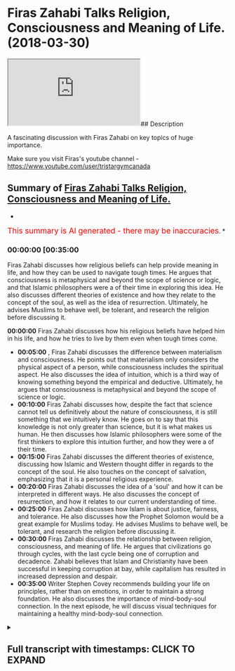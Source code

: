 # Firas Zahabi Talks Religion, Consciousness and Meaning of Life. (2018-03-30)

<iframe loading='lazy' src='https://www.youtube.com/embed/Pwkw85fRWtI'></iframe>## Description

A fascinating discussion with Firas Zahabi on key topics of huge importance. 

Make sure you visit Firas's youtube channel -https://www.youtube.com/user/tristargymcanada

## Summary of [Firas Zahabi Talks Religion, Consciousness and Meaning of Life.](https://www.youtube.com/watch?v=Pwkw85fRWtI)


*

<span style="color:red; font-size:125%">This summary is AI generated - there may be inaccuracies</span>. [](/)*

### <a onclick="modifyYTiframeseektime('2100')">00:00:00 [00:35:00</a>

Firas Zahabi discusses how religious beliefs can help provide meaning in life, and how they can be used to navigate tough times. He argues that consciousness is metaphysical and beyond the scope of science or logic, and that Islamic philosophers were a of their time in exploring this idea. He also discusses different theories of existence and how they relate to the concept of the soul, as well as the idea of resurrection. Ultimately, he advises Muslims to behave well, be tolerant, and research the religion before discussing it.

**<a onclick="modifyYTiframeseektime('0')">00:00:00</a>** Firas Zahabi discusses how his religious beliefs have helped him in his life, and how he tries to live by them even when tough times come.
* **<a onclick="modifyYTiframeseektime('300')">00:05:00</a>** , Firas Zahabi discusses the difference between materialism and consciousness. He points out that materialism only considers the physical aspect of a person, while consciousness includes the spiritual aspect. He also discusses the idea of intuition, which is a third way of knowing something beyond the empirical and deductive. Ultimately, he argues that consciousness is metaphysical and beyond the scope of science or logic.
* **<a onclick="modifyYTiframeseektime('600')">00:10:00</a>** Firas Zahabi discusses how, despite the fact that science cannot tell us definitively about the nature of consciousness, it is still something that we intuitively know. He goes on to say that this knowledge is not only greater than science, but it is what makes us human. He then discusses how Islamic philosophers were some of the first thinkers to explore this intuition further, and how they were a of their time.
* **<a onclick="modifyYTiframeseektime('900')">00:15:00</a>** Firas Zahabi discusses the different theories of existence, discussing how Islamic and Western thought differ in regards to the concept of the soul. He also touches on the concept of salvation, emphasizing that it is a personal religious experience.
* **<a onclick="modifyYTiframeseektime('1200')">00:20:00</a>** Firas Zahabi discusses the idea of a 'soul' and how it can be interpreted in different ways. He also discusses the concept of resurrection, and how it relates to our current understanding of time.
* **<a onclick="modifyYTiframeseektime('1500')">00:25:00</a>** Firas Zahabi discusses how Islam is about justice, fairness, and tolerance. He also discusses how the Prophet Solomon would be a great example for Muslims today. He advises Muslims to behave well, be tolerant, and research the religion before discussing it.
* **<a onclick="modifyYTiframeseektime('1800')">00:30:00</a>** Firas Zahabi discusses the relationship between religion, consciousness, and meaning of life. He argues that civilizations go through cycles, with the last cycle being one of corruption and decadence. Zahabi believes that Islam and Christianity have been successful in keeping corruption at bay, while capitalism has resulted in increased depression and despair.
* **<a onclick="modifyYTiframeseektime('2100')">00:35:00</a>** Writer Stephen Covey recommends building your life on principles, rather than on emotions, in order to maintain a strong foundation. He also discusses the importance of mind-body-soul connection. In the next episode, he will discuss visual techniques for maintaining a healthy mind-body-soul connection.

<details><summary><h2>Full transcript with timestamps: CLICK TO EXPAND</h2></summary>

<a onclick="modifyYTiframeseektime('0)')">0:00:00 all right somali my love I guess the<\/a>
<a onclick="modifyYTiframeseektime('3)')">0:00:03 guys I'm here joined with someone who's<\/a>
<a onclick="modifyYTiframeseektime('6)')">0:00:06 very well known frankly in the MMA<\/a>
<a onclick="modifyYTiframeseektime('8)')">0:00:08 community he's been described as one of<\/a>
<a onclick="modifyYTiframeseektime('13)')">0:00:13 if not the best MMA coaches in the world<\/a>
<a onclick="modifyYTiframeseektime('17)')">0:00:17 actually and our good friend Joe Rogan<\/a>
<a onclick="modifyYTiframeseektime('20)')">0:00:20 who have made a video about recently as<\/a>
<a onclick="modifyYTiframeseektime('23)')">0:00:23 people actually described it was such a<\/a>
<a onclick="modifyYTiframeseektime('26)')">0:00:26 description we should get a video we'll<\/a>
<a onclick="modifyYTiframeseektime('30)')">0:00:30 get a kind of joke and saying this just<\/a>
<a onclick="modifyYTiframeseektime('32)')">0:00:32 to see exactly what he said second<\/a>
<a onclick="modifyYTiframeseektime('34)')">0:00:34 authority say you've got okay ross the<\/a>
<a onclick="modifyYTiframeseektime('37)')">0:00:37 hobby who is probably my first choice or<\/a>
<a onclick="modifyYTiframeseektime('40)')">0:00:40 one of them he'd be my number one him or<\/a>
<a onclick="modifyYTiframeseektime('42)')">0:00:42 lessor bowling has a striking coach<\/a>
<a onclick="modifyYTiframeseektime('44)')">0:00:44 means everything I'm not human for us a<\/a>
<a onclick="modifyYTiframeseektime('51)')">0:00:51 hobby to me are commensurate I think<\/a>
<a onclick="modifyYTiframeseektime('53)')">0:00:53 they're exactly the same level they're<\/a>
<a onclick="modifyYTiframeseektime('54)')">0:00:54 both wizards those guys their masters<\/a>
<a onclick="modifyYTiframeseektime('57)')">0:00:57 Matt Hume had more in the may fights I<\/a>
<a onclick="modifyYTiframeseektime('60)')">0:01:00 think the ferocity cake boxing fights<\/a>
<a onclick="modifyYTiframeseektime('62)')">0:01:02 but for us is like nasty on the ground<\/a>
<a onclick="modifyYTiframeseektime('64)')">0:01:04 and he's a super genius when it comes to<\/a>
<a onclick="modifyYTiframeseektime('66)')">0:01:06 like his analytical mind Wade breaks<\/a>
<a onclick="modifyYTiframeseektime('68)')">0:01:08 down fights he breaks down street fights<\/a>
<a onclick="modifyYTiframeseektime('69)')">0:01:09 his YouTube videos where he goes down<\/a>
<a onclick="modifyYTiframeseektime('71)')">0:01:11 yeah it breaks down how this guy came<\/a>
<a onclick="modifyYTiframeseektime('73)')">0:01:13 out of guy and got cracked this guy with<\/a>
<a onclick="modifyYTiframeseektime('74)')">0:01:14 a left hook and he explains the footwork<\/a>
<a onclick="modifyYTiframeseektime('76)')">0:01:16 draws it a diagram he's also young yeah<\/a>
<a onclick="modifyYTiframeseektime('78)')">0:01:18 you know what he also does well or he's<\/a>
<a onclick="modifyYTiframeseektime('80)')">0:01:20 testing guard work and ground and pound<\/a>
<a onclick="modifyYTiframeseektime('83)')">0:01:23 on guards what guard works best for<\/a>
<a onclick="modifyYTiframeseektime('85)')">0:01:25 Brandon he did this [ __ ] he put her on<\/a>
<a onclick="modifyYTiframeseektime('88)')">0:01:28 YouTube he put it up so he had him him<\/a>
<a onclick="modifyYTiframeseektime('92)')">0:01:32 Gary toden and I think Gordon Ryan<\/a>
<a onclick="modifyYTiframeseektime('95)')">0:01:35 they had like some dude jump with with<\/a>
<a onclick="modifyYTiframeseektime('98)')">0:01:38 boxing gloves jump in their guard and<\/a>
<a onclick="modifyYTiframeseektime('100)')">0:01:40 start pounding us back and and in the<\/a>
<a onclick="modifyYTiframeseektime('102)')">0:01:42 video guys<\/a>
<a onclick="modifyYTiframeseektime('104)')">0:01:44 I'm not going to kiss anybody someone<\/a>
<a onclick="modifyYTiframeseektime('108)')">0:01:48 who's going hi not Surrency India and a<\/a>
<a onclick="modifyYTiframeseektime('110)')">0:01:50 big community what people don't know<\/a>
<a onclick="modifyYTiframeseektime('112)')">0:01:52 about him Russia heavy what we don't<\/a>
<a onclick="modifyYTiframeseektime('117)')">0:01:57 know about France Abbey is that he's<\/a>
<a onclick="modifyYTiframeseektime('118)')">0:01:58 actually very well grounded in<\/a>
<a onclick="modifyYTiframeseektime('120)')">0:02:00 philosophy and it's becoming even more<\/a>
<a onclick="modifyYTiframeseektime('122)')">0:02:02 grounded now in theology as well just<\/a>
<a onclick="modifyYTiframeseektime('125)')">0:02:05 get a slide for us from what was your<\/a>
<a onclick="modifyYTiframeseektime('128)')">0:02:08 kind of experience with theology you<\/a>
<a onclick="modifyYTiframeseektime('130)')">0:02:10 were telling me something about your dad<\/a>
<a onclick="modifyYTiframeseektime('132)')">0:02:12 when you yeah when I was young you know<\/a>
<a onclick="modifyYTiframeseektime('134)')">0:02:14 my father he came mm-hmm from Lebanon<\/a>
<a onclick="modifyYTiframeseektime('137)')">0:02:17 with not much of an education he was a<\/a>
<a onclick="modifyYTiframeseektime('140)')">0:02:20 mechanic he really grew up in the<\/a>
<a onclick="modifyYTiframeseektime('142)')">0:02:22 garages learning a trade you know in<\/a>
<a onclick="modifyYTiframeseektime('144)')">0:02:24 that time you didn't really go to school<\/a>
<a onclick="modifyYTiframeseektime('145)')">0:02:25 for long of course there was a civil war<\/a>
<a onclick="modifyYTiframeseektime('147)')">0:02:27 in Lebanon so they the they were<\/a>
<a onclick="modifyYTiframeseektime('150)')">0:02:30 refugees to Canada etc yeah well my<\/a>
<a onclick="modifyYTiframeseektime('154)')">0:02:34 introduction is not the first time I<\/a>
<a onclick="modifyYTiframeseektime('155)')">0:02:35 heard about Islam was my father preached<\/a>
<a onclick="modifyYTiframeseektime('157)')">0:02:37 that I come to preach to his kids to<\/a>
<a onclick="modifyYTiframeseektime('158)')">0:02:38 teach them that Dean we should have a<\/a>
<a onclick="modifyYTiframeseektime('160)')">0:02:40 religion yeah and I remember those<\/a>
<a onclick="modifyYTiframeseektime('162)')">0:02:42 lessons really well quite well and they<\/a>
<a onclick="modifyYTiframeseektime('165)')">0:02:45 served me my entire life and I would say<\/a>
<a onclick="modifyYTiframeseektime('167)')">0:02:47 gave me even an edge in life because all<\/a>
<a onclick="modifyYTiframeseektime('170)')">0:02:50 my peers were not Muslim the 99%<\/a>
<a onclick="modifyYTiframeseektime('173)')">0:02:53 Christian or Jewish and and a lot of<\/a>
<a onclick="modifyYTiframeseektime('177)')">0:02:57 seculars secular families and kids etc<\/a>
<a onclick="modifyYTiframeseektime('181)')">0:03:01 and there was what there was some<\/a>
<a onclick="modifyYTiframeseektime('183)')">0:03:03 lessons that really myself helped me out<\/a>
<a onclick="modifyYTiframeseektime('185)')">0:03:05 through life and gave me a strong edge<\/a>
<a onclick="modifyYTiframeseektime('187)')">0:03:07 because I found like especially in the<\/a>
<a onclick="modifyYTiframeseektime('188)')">0:03:08 West people struggle very emotionally<\/a>
<a onclick="modifyYTiframeseektime('190)')">0:03:10 they're very emotionally involved and<\/a>
<a onclick="modifyYTiframeseektime('193)')">0:03:13 they have their ups and downs<\/a>
<a onclick="modifyYTiframeseektime('194)')">0:03:14 emotionally but my emotions were always<\/a>
<a onclick="modifyYTiframeseektime('196)')">0:03:16 very in check and it was one one thing<\/a>
<a onclick="modifyYTiframeseektime('200)')">0:03:20 that he told me that I think if I feel<\/a>
<a onclick="modifyYTiframeseektime('202)')">0:03:22 calm if a regular person were to hear it<\/a>
<a onclick="modifyYTiframeseektime('204)')">0:03:24 they were taken at heart that would be<\/a>
<a onclick="modifyYTiframeseektime('205)')">0:03:25 shocked and he was like he told me ask<\/a>
<a onclick="modifyYTiframeseektime('207)')">0:03:27 me who do you love more your mother or<\/a>
<a onclick="modifyYTiframeseektime('209)')">0:03:29 your God Oh is maybe eight or nine maybe<\/a>
<a onclick="modifyYTiframeseektime('212)')">0:03:32 ten years old you ask me what's more<\/a>
<a onclick="modifyYTiframeseektime('214)')">0:03:34 dear to your mother or not there's the<\/a>
<a onclick="modifyYTiframeseektime('217)')">0:03:37 young kids and my mother<\/a>
<a onclick="modifyYTiframeseektime('218)')">0:03:38 well I didn't think much about the odd<\/a>
<a onclick="modifyYTiframeseektime('220)')">0:03:40 or whatnot and he said to me no he said<\/a>
<a onclick="modifyYTiframeseektime('222)')">0:03:42 think about it we questioned me very<\/a>
<a onclick="modifyYTiframeseektime('224)')">0:03:44 gently very nicely said who gave you<\/a>
<a onclick="modifyYTiframeseektime('226)')">0:03:46 your mother who gave you everything you<\/a>
<a onclick="modifyYTiframeseektime('227)')">0:03:47 have you have to trace back everything<\/a>
<a onclick="modifyYTiframeseektime('229)')">0:03:49 thank you guys<\/a>
<a onclick="modifyYTiframeseektime('230)')">0:03:50 I need something look maybe one day your<\/a>
<a onclick="modifyYTiframeseektime('232)')">0:03:52 mother she gets sick and dies and you're<\/a>
<a onclick="modifyYTiframeseektime('235)')">0:03:55 alone you can't base your life on one<\/a>
<a onclick="modifyYTiframeseektime('237)')">0:03:57 person you can't be selected on money or<\/a>
<a onclick="modifyYTiframeseektime('241)')">0:04:01 fame or fortune because all these things<\/a>
<a onclick="modifyYTiframeseektime('243)')">0:04:03 can be gone it can be taken off from<\/a>
<a onclick="modifyYTiframeseektime('244)')">0:04:04 underneath you<\/a>
<a onclick="modifyYTiframeseektime('245)')">0:04:05 and told me you always have to depend on<\/a>
<a onclick="modifyYTiframeseektime('248)')">0:04:08 God firstly for us above all and this<\/a>
<a onclick="modifyYTiframeseektime('252)')">0:04:12 gave me a very very strong mental<\/a>
<a onclick="modifyYTiframeseektime('256)')">0:04:16 grounding yeah because anything that<\/a>
<a onclick="modifyYTiframeseektime('258)')">0:04:18 happened to me in life anything about it<\/a>
<a onclick="modifyYTiframeseektime('260)')">0:04:20 happened to me in life in your season<\/a>
<a onclick="modifyYTiframeseektime('261)')">0:04:21 someone there's nothing that's gonna<\/a>
<a onclick="modifyYTiframeseektime('263)')">0:04:23 come your way and I have God never sent<\/a>
<a onclick="modifyYTiframeseektime('266)')">0:04:26 to an officer going yes<\/a>
<a onclick="modifyYTiframeseektime('268)')">0:04:28 you cannot hand that home so when<\/a>
<a onclick="modifyYTiframeseektime('270)')">0:04:30 something would come my way I'd be<\/a>
<a onclick="modifyYTiframeseektime('271)')">0:04:31 nervous I'd be scared and it gave me a<\/a>
<a onclick="modifyYTiframeseektime('274)')">0:04:34 strong courage and it made me very very<\/a>
<a onclick="modifyYTiframeseektime('278)')">0:04:38 know how to say but maybe very good with<\/a>
<a onclick="modifyYTiframeseektime('281)')">0:04:41 the relationships because I would never<\/a>
<a onclick="modifyYTiframeseektime('284)')">0:04:44 try to behave in a way to make you like<\/a>
<a onclick="modifyYTiframeseektime('288)')">0:04:48 me because I was never on my I was never<\/a>
<a onclick="modifyYTiframeseektime('291)')">0:04:51 like a suck up to people yeah because I<\/a>
<a onclick="modifyYTiframeseektime('293)')">0:04:53 would never see somebody else mean<\/a>
<a onclick="modifyYTiframeseektime('295)')">0:04:55 everybody was there was God and then<\/a>
<a onclick="modifyYTiframeseektime('298)')">0:04:58 there was everybody else so you never I<\/a>
<a onclick="modifyYTiframeseektime('300)')">0:05:00 never put people up on a pedestal so to<\/a>
<a onclick="modifyYTiframeseektime('302)')">0:05:02 speak I think that helped me<\/a>
<a onclick="modifyYTiframeseektime('304)')">0:05:04 tremendously because when I would see my<\/a>
<a onclick="modifyYTiframeseektime('306)')">0:05:06 competitors or I would see somebody<\/a>
<a onclick="modifyYTiframeseektime('307)')">0:05:07 intimidating obstacle I would as always<\/a>
<a onclick="modifyYTiframeseektime('310)')">0:05:10 remind myself don't look at them so hot<\/a>
<a onclick="modifyYTiframeseektime('314)')">0:05:14 in so many big moments in sports<\/a>
<a onclick="modifyYTiframeseektime('316)')">0:05:16 terrible<\/a>
<a onclick="modifyYTiframeseektime('317)')">0:05:17 now as for myself this is nothing but<\/a>
<a onclick="modifyYTiframeseektime('319)')">0:05:19 big of a deal<\/a>
<a onclick="modifyYTiframeseektime('322)')">0:05:22 and always lowered things are used to<\/a>
<a onclick="modifyYTiframeseektime('324)')">0:05:24 create intimidation resonate for a lot<\/a>
<a onclick="modifyYTiframeseektime('334)')">0:05:34 of people by early 90s and obviously a<\/a>
<a onclick="modifyYTiframeseektime('336)')">0:05:36 lot people in the West don't believe in<\/a>
<a onclick="modifyYTiframeseektime('339)')">0:05:39 business how would you reason to say it<\/a>
<a onclick="modifyYTiframeseektime('343)')">0:05:43 atheist or someone else doesn't believe<\/a>
<a onclick="modifyYTiframeseektime('345)')">0:05:45 in God the existence of God would you<\/a>
<a onclick="modifyYTiframeseektime('348)')">0:05:48 say well you see there are three ways of<\/a>
<a onclick="modifyYTiframeseektime('351)')">0:05:51 knowing something primarily let's just<\/a>
<a onclick="modifyYTiframeseektime('353)')">0:05:53 keep it really basic ok this<\/a>
<a onclick="modifyYTiframeseektime('354)')">0:05:54 philosophies it's a notion the primary<\/a>
<a onclick="modifyYTiframeseektime('358)')">0:05:58 way you can have something to your<\/a>
<a onclick="modifyYTiframeseektime('359)')">0:05:59 senses where you touch smell taste we're<\/a>
<a onclick="modifyYTiframeseektime('362)')">0:06:02 here empiricism then we have deduction<\/a>
<a onclick="modifyYTiframeseektime('365)')">0:06:05 mathematics one two three four<\/a>
<a onclick="modifyYTiframeseektime('368)')">0:06:08 things are in order one plus one equals<\/a>
<a onclick="modifyYTiframeseektime('370)')">0:06:10 two yeah I think we have a third a third<\/a>
<a onclick="modifyYTiframeseektime('372)')">0:06:12 way of knowing something it's called<\/a>
<a onclick="modifyYTiframeseektime('373)')">0:06:13 intuition<\/a>
<a onclick="modifyYTiframeseektime('375)')">0:06:15 now intuition nobody can debate your<\/a>
<a onclick="modifyYTiframeseektime('379)')">0:06:19 intuition so you can tell me the<\/a>
<a onclick="modifyYTiframeseektime('383)')">0:06:23 temperature of that team we can measure<\/a>
<a onclick="modifyYTiframeseektime('385)')">0:06:25 it its objective we can tell you the<\/a>
<a onclick="modifyYTiframeseektime('389)')">0:06:29 number of people on the ship confident<\/a>
<a onclick="modifyYTiframeseektime('391)')">0:06:31 about it however the tastes of the team<\/a>
<a onclick="modifyYTiframeseektime('394)')">0:06:34 or what it's like to be you is all<\/a>
<a onclick="modifyYTiframeseektime('396)')">0:06:36 intuitive and you have something to us<\/a>
<a onclick="modifyYTiframeseektime('400)')">0:06:40 we call consciousness we are self-aware<\/a>
<a onclick="modifyYTiframeseektime('403)')">0:06:43 this self-awareness is something<\/a>
<a onclick="modifyYTiframeseektime('407)')">0:06:47 metaphysical it is beyond physics we<\/a>
<a onclick="modifyYTiframeseektime('409)')">0:06:49 cannot put it in a test there's a part<\/a>
<a onclick="modifyYTiframeseektime('411)')">0:06:51 of us we could not put in a test so it<\/a>
<a onclick="modifyYTiframeseektime('413)')">0:06:53 reminds me of a little example I like to<\/a>
<a onclick="modifyYTiframeseektime('417)')">0:06:57 give a little question like basketball<\/a>
<a onclick="modifyYTiframeseektime('419)')">0:06:59 because you know I often often try to<\/a>
<a onclick="modifyYTiframeseektime('422)')">0:07:02 teach people about self-reflection and<\/a>
<a onclick="modifyYTiframeseektime('425)')">0:07:05 consciousness and in today the the West<\/a>
<a onclick="modifyYTiframeseektime('427)')">0:07:07 so dominated by materialism yeah it<\/a>
<a onclick="modifyYTiframeseektime('430)')">0:07:10 seems to be that for those who don't<\/a>
<a onclick="modifyYTiframeseektime('432)')">0:07:12 know what is it what is materialism<\/a>
<a onclick="modifyYTiframeseektime('434)')">0:07:14 that's such a great question that's why<\/a>
<a onclick="modifyYTiframeseektime('435)')">0:07:15 this little anecdote is something that I<\/a>
<a onclick="modifyYTiframeseektime('437)')">0:07:17 think really helps people learn the<\/a>
<a onclick="modifyYTiframeseektime('440)')">0:07:20 difference between the great questions<\/a>
<a onclick="modifyYTiframeseektime('444)')">0:07:24 on substance philosophy so basic<\/a>
<a onclick="modifyYTiframeseektime('446)')">0:07:26 question your basic basic thought<\/a>
<a onclick="modifyYTiframeseektime('448)')">0:07:28 experiment<\/a>
<a onclick="modifyYTiframeseektime('449)')">0:07:29 I'm building a robot yeah okay and we<\/a>
<a onclick="modifyYTiframeseektime('451)')">0:07:31 talked about this video for the audience<\/a>
<a onclick="modifyYTiframeseektime('464)')">0:07:44 for spotting I take some of his lines<\/a>
<a onclick="modifyYTiframeseektime('477)')">0:07:57 yes I like tell people okay let's say<\/a>
<a onclick="modifyYTiframeseektime('479)')">0:07:59 we're building a robot trying to learn<\/a>
<a onclick="modifyYTiframeseektime('481)')">0:08:01 that deep philosophical question and<\/a>
<a onclick="modifyYTiframeseektime('484)')">0:08:04 trying to learn it through a fun<\/a>
<a onclick="modifyYTiframeseektime('485)')">0:08:05 experience more easy than the<\/a>
<a onclick="modifyYTiframeseektime('486)')">0:08:06 long-winded explanation yeah we're<\/a>
<a onclick="modifyYTiframeseektime('488)')">0:08:08 building a robot okay so the robot<\/a>
<a onclick="modifyYTiframeseektime('490)')">0:08:10 instead of skinny has sheet metal<\/a>
<a onclick="modifyYTiframeseektime('492)')">0:08:12 instead of bones yes steel steel steel<\/a>
<a onclick="modifyYTiframeseektime('495)')">0:08:15 bones instead of blood he has oil<\/a>
<a onclick="modifyYTiframeseektime('498)')">0:08:18 instead of a heart he has a pump instead<\/a>
<a onclick="modifyYTiframeseektime('501)')">0:08:21 of an eye he has a camera instead of<\/a>
<a onclick="modifyYTiframeseektime('503)')">0:08:23 this he has everything is machine he<\/a>
<a onclick="modifyYTiframeseektime('507)')">0:08:27 talks like you acts like he has a<\/a>
<a onclick="modifyYTiframeseektime('508)')">0:08:28 program we programmed him to talk like<\/a>
<a onclick="modifyYTiframeseektime('511)')">0:08:31 you<\/a>
<a onclick="modifyYTiframeseektime('511)')">0:08:31 we programmed him to think like you to<\/a>
<a onclick="modifyYTiframeseektime('513)')">0:08:33 learn like you he has your IQ if I pinch<\/a>
<a onclick="modifyYTiframeseektime('515)')">0:08:35 it he says ow<\/a>
<a onclick="modifyYTiframeseektime('516)')">0:08:36 if I tell him a joke he laughs but I<\/a>
<a onclick="modifyYTiframeseektime('519)')">0:08:39 programmed him to do this<\/a>
<a onclick="modifyYTiframeseektime('521)')">0:08:41 then one he's exactly like me the only<\/a>
<a onclick="modifyYTiframeseektime('524)')">0:08:44 thing we know the difference between you<\/a>
<a onclick="modifyYTiframeseektime('525)')">0:08:45 and him is he's made of steel when we<\/a>
<a onclick="modifyYTiframeseektime('527)')">0:08:47 touch him your flesh and bone he's still<\/a>
<a onclick="modifyYTiframeseektime('529)')">0:08:49 and then one day I come and I destroy<\/a>
<a onclick="modifyYTiframeseektime('533)')">0:08:53 this comedy jack 2.0<\/a>
<a onclick="modifyYTiframeseektime('535)')">0:08:55 now the question AB there's no wrong<\/a>
<a onclick="modifyYTiframeseektime('538)')">0:08:58 answer right now it's not see we're not<\/a>
<a onclick="modifyYTiframeseektime('539)')">0:08:59 trying to see a right or wrong answer<\/a>
<a onclick="modifyYTiframeseektime('540)')">0:09:00 I'm asking then I commit murder or did I<\/a>
<a onclick="modifyYTiframeseektime('543)')">0:09:03 destroy a property I destroy a property<\/a>
<a onclick="modifyYTiframeseektime('546)')">0:09:06 yeah so somebody who says I committed a<\/a>
<a onclick="modifyYTiframeseektime('549)')">0:09:09 murder he would say look I'm a<\/a>
<a onclick="modifyYTiframeseektime('551)')">0:09:11 materialist meaning the only thing that<\/a>
<a onclick="modifyYTiframeseektime('553)')">0:09:13 exists and there are people many people<\/a>
<a onclick="modifyYTiframeseektime('555)')">0:09:15 are there who are materialist they<\/a>
<a onclick="modifyYTiframeseektime('557)')">0:09:17 believe that the only thing that exists<\/a>
<a onclick="modifyYTiframeseektime('559)')">0:09:19 is a material substance they would say<\/a>
<a onclick="modifyYTiframeseektime('561)')">0:09:21 look that how much each app 2.0 is<\/a>
<a onclick="modifyYTiframeseektime('563)')">0:09:23 exactly like he should have his rights<\/a>
<a onclick="modifyYTiframeseektime('565)')">0:09:25 like you he's 100% and human because<\/a>
<a onclick="modifyYTiframeseektime('570)')">0:09:30 there's nothing more to you than<\/a>
<a onclick="modifyYTiframeseektime('572)')">0:09:32 substance material material substance<\/a>
<a onclick="modifyYTiframeseektime('575)')">0:09:35 now the people who say no no you just<\/a>
<a onclick="modifyYTiframeseektime('577)')">0:09:37 damage property we gotta ask them okay<\/a>
<a onclick="modifyYTiframeseektime('580)')">0:09:40 what was missing what was the difference<\/a>
<a onclick="modifyYTiframeseektime('583)')">0:09:43 what's the difference<\/a>
<a onclick="modifyYTiframeseektime('585)')">0:09:45 Perry's not too bad what is the answer<\/a>
<a onclick="modifyYTiframeseektime('588)')">0:09:48 to that question<\/a>
<a onclick="modifyYTiframeseektime('590)')">0:09:50 then they're going to the primal<\/a>
<a onclick="modifyYTiframeseektime('592)')">0:09:52 consciousness there's a problem of<\/a>
<a onclick="modifyYTiframeseektime('594)')">0:09:54 course how do you know consciousness do<\/a>
<a onclick="modifyYTiframeseektime('596)')">0:09:56 you know it deductively mathematics or<\/a>
<a onclick="modifyYTiframeseektime('598)')">0:09:58 do you not in pearson empirically<\/a>
<a onclick="modifyYTiframeseektime('599)')">0:09:59 through your senses but either we know<\/a>
<a onclick="modifyYTiframeseektime('603)')">0:10:03 it intuitively now because we know<\/a>
<a onclick="modifyYTiframeseektime('607)')">0:10:07 something intuitively that shows us that<\/a>
<a onclick="modifyYTiframeseektime('610)')">0:10:10 science is not absolute I love science I<\/a>
<a onclick="modifyYTiframeseektime('612)')">0:10:12 could sit here great science for one<\/a>
<a onclick="modifyYTiframeseektime('614)')">0:10:14 hour if you like but I'm gonna save you<\/a>
<a onclick="modifyYTiframeseektime('616)')">0:10:16 one out I can't take my word for it I'm<\/a>
<a onclick="modifyYTiframeseektime('618)')">0:10:18 intrigued by science I'll read up on<\/a>
<a onclick="modifyYTiframeseektime('621)')">0:10:21 science I believe in science I think<\/a>
<a onclick="modifyYTiframeseektime('623)')">0:10:23 it's one way to know something yeah<\/a>
<a onclick="modifyYTiframeseektime('625)')">0:10:25 however does it tell me the truth with a<\/a>
<a onclick="modifyYTiframeseektime('627)')">0:10:27 capital T as I like to say man not true<\/a>
<a onclick="modifyYTiframeseektime('629)')">0:10:29 everyday too comfortable to it yeah<\/a>
<a onclick="modifyYTiframeseektime('631)')">0:10:31 where I can have to leave me here yeah<\/a>
<a onclick="modifyYTiframeseektime('633)')">0:10:33 no I'm talking about the true<\/a>
<a onclick="modifyYTiframeseektime('635)')">0:10:35 philosophers interested in the truth<\/a>
<a onclick="modifyYTiframeseektime('637)')">0:10:37 that capital P yeah that's I can't<\/a>
<a onclick="modifyYTiframeseektime('640)')">0:10:40 science gave me in the capital T true<\/a>
<a onclick="modifyYTiframeseektime('642)')">0:10:42 the answer is no because it couldn't<\/a>
<a onclick="modifyYTiframeseektime('647)')">0:10:47 tell me even about my own consciousness<\/a>
<a onclick="modifyYTiframeseektime('649)')">0:10:49 so like this one of the great thinkers<\/a>
<a onclick="modifyYTiframeseektime('651)')">0:10:51 that I'm very passionately well he said<\/a>
<a onclick="modifyYTiframeseektime('654)')">0:10:54 look think about it this way if I were<\/a>
<a onclick="modifyYTiframeseektime('656)')">0:10:56 really tiny thought experiment and I was<\/a>
<a onclick="modifyYTiframeseektime('659)')">0:10:59 walking around in your brain I would see<\/a>
<a onclick="modifyYTiframeseektime('662)')">0:11:02 neurons firing I would see blood flowing<\/a>
<a onclick="modifyYTiframeseektime('664)')">0:11:04 I would see a brain a physical brain I<\/a>
<a onclick="modifyYTiframeseektime('666)')">0:11:06 would see all sorts of things but I<\/a>
<a onclick="modifyYTiframeseektime('667)')">0:11:07 wouldn't see life I wouldn't see your<\/a>
<a onclick="modifyYTiframeseektime('670)')">0:11:10 thoughts you know what if you're the<\/a>
<a onclick="modifyYTiframeseektime('672)')">0:11:12 song you're playing you and your head<\/a>
<a onclick="modifyYTiframeseektime('674)')">0:11:14 that you're saying that you hear in your<\/a>
<a onclick="modifyYTiframeseektime('675)')">0:11:15 mind I want to hear it all I would see<\/a>
<a onclick="modifyYTiframeseektime('677)')">0:11:17 was the information yeah now this<\/a>
<a onclick="modifyYTiframeseektime('679)')">0:11:19 information is being transformed<\/a>
<a onclick="modifyYTiframeseektime('680)')">0:11:20 somewhere somehow through an experience<\/a>
<a onclick="modifyYTiframeseektime('683)')">0:11:23 but this experience is outside the test<\/a>
<a onclick="modifyYTiframeseektime('686)')">0:11:26 tube as I like so I can't put it in the<\/a>
<a onclick="modifyYTiframeseektime('688)')">0:11:28 testing it's what we call in philosophy<\/a>
<a onclick="modifyYTiframeseektime('690)')">0:11:30 metaphysical<\/a>
<a onclick="modifyYTiframeseektime('691)')">0:11:31 it is not physical so if I'm gonna adopt<\/a>
<a onclick="modifyYTiframeseektime('695)')">0:11:35 a dogmatic scientific method<\/a>
<a onclick="modifyYTiframeseektime('698)')">0:11:38 meaningless science or nothing I'm<\/a>
<a onclick="modifyYTiframeseektime('701)')">0:11:41 denying the thing that makes me most<\/a>
<a onclick="modifyYTiframeseektime('703)')">0:11:43 unit the thing that's in my face 24<\/a>
<a onclick="modifyYTiframeseektime('707)')">0:11:47 hours a day that cannot divide and you<\/a>
<a onclick="modifyYTiframeseektime('709)')">0:11:49 know this is a lot of philosophy in a<\/a>
<a onclick="modifyYTiframeseektime('712)')">0:11:52 few minutes you know we have the capito<\/a>
<a onclick="modifyYTiframeseektime('713)')">0:11:53 I think therefore I am which proves<\/a>
<a onclick="modifyYTiframeseektime('715)')">0:11:55 intuition is above all first it's the<\/a>
<a onclick="modifyYTiframeseektime('718)')">0:11:58 first thing that you know it's actually<\/a>
<a onclick="modifyYTiframeseektime('719)')">0:11:59 the only thing that we know now we were<\/a>
<a onclick="modifyYTiframeseektime('723)')">0:12:03 talking earlier today what is the<\/a>
<a onclick="modifyYTiframeseektime('724)')">0:12:04 difference between believing something<\/a>
<a onclick="modifyYTiframeseektime('726)')">0:12:06 and knowing something for those who<\/a>
<a onclick="modifyYTiframeseektime('727)')">0:12:07 don't know some beautiful<\/a>
<a onclick="modifyYTiframeseektime('729)')">0:12:09 Carlito's something that they card said<\/a>
<a onclick="modifyYTiframeseektime('731)')">0:12:11 that many people misunderstand I said<\/a>
<a onclick="modifyYTiframeseektime('732)')">0:12:12 look I think therefore I have people<\/a>
<a onclick="modifyYTiframeseektime('735)')">0:12:15 that worry you got finally figured out<\/a>
<a onclick="modifyYTiframeseektime('736)')">0:12:16 if he exists hahahaha<\/a>
<a onclick="modifyYTiframeseektime('739)')">0:12:19 it's not that he figured out he exists<\/a>
<a onclick="modifyYTiframeseektime('741)')">0:12:21 he knew that before when he figured out<\/a>
<a onclick="modifyYTiframeseektime('744)')">0:12:24 is that I now know something I don't<\/a>
<a onclick="modifyYTiframeseektime('748)')">0:12:28 believe something because everything is<\/a>
<a onclick="modifyYTiframeseektime('749)')">0:12:29 bullied save people to that point he<\/a>
<a onclick="modifyYTiframeseektime('754)')">0:12:34 said look let me cross examine<\/a>
<a onclick="modifyYTiframeseektime('756)')">0:12:36 everything I believe and he found out<\/a>
<a onclick="modifyYTiframeseektime('759)')">0:12:39 that everything he believed he could<\/a>
<a onclick="modifyYTiframeseektime('760)')">0:12:40 down his dog was so extreme we call it<\/a>
<a onclick="modifyYTiframeseektime('764)')">0:12:44 Cartesian doubt modern philosophy most<\/a>
<a onclick="modifyYTiframeseektime('768)')">0:12:48 philosophers will agree most scholars<\/a>
<a onclick="modifyYTiframeseektime('769)')">0:12:49 will agree it started with bacon because<\/a>
<a onclick="modifyYTiframeseektime('772)')">0:12:52 he did something so different that the<\/a>
<a onclick="modifyYTiframeseektime('774)')">0:12:54 Greeks didn't do it was always said he's<\/a>
<a onclick="modifyYTiframeseektime('780)')">0:13:00 quite a copy of God<\/a>
<a onclick="modifyYTiframeseektime('782)')">0:13:02 again I just started to touch I said<\/a>
<a onclick="modifyYTiframeseektime('785)')">0:13:05 it's work and when I read out so amazed<\/a>
<a onclick="modifyYTiframeseektime('787)')">0:13:07 how similar or less you go they catch<\/a>
<a onclick="modifyYTiframeseektime('789)')">0:13:09 word and it comes over a hundred years<\/a>
<a onclick="modifyYTiframeseektime('791)')">0:13:11 before yeah it's incredible how the<\/a>
<a onclick="modifyYTiframeseektime('797)')">0:13:17 Islamic philosophers were so fascinating<\/a>
<a onclick="modifyYTiframeseektime('799)')">0:13:19 and you know at the senior touches on a<\/a>
<a onclick="modifyYTiframeseektime('802)')">0:13:22 very interesting experiment it calls at<\/a>
<a onclick="modifyYTiframeseektime('804)')">0:13:24 the floating man experiments a muslim<\/a>
<a onclick="modifyYTiframeseektime('806)')">0:13:26 phosphorus caller said look imagine you<\/a>
<a onclick="modifyYTiframeseektime('808)')">0:13:28 are floating man i'm still looking in<\/a>
<a onclick="modifyYTiframeseektime('813)')">0:13:33 today<\/a>
<a onclick="modifyYTiframeseektime('816)')">0:13:36 the floating man experiment says ok<\/a>
<a onclick="modifyYTiframeseektime('818)')">0:13:38 imagine we take away your pinky where<\/a>
<a onclick="modifyYTiframeseektime('821)')">0:13:41 you here take away your face you're<\/a>
<a onclick="modifyYTiframeseektime('823)')">0:13:43 floating in the air ok we take away that<\/a>
<a onclick="modifyYTiframeseektime('825)')">0:13:45 dunya everything's gone you take away<\/a>
<a onclick="modifyYTiframeseektime('826)')">0:13:46 one thing out a final you're just<\/a>
<a onclick="modifyYTiframeseektime('828)')">0:13:48 floating even we take away your seat<\/a>
<a onclick="modifyYTiframeseektime('831)')">0:13:51 your spatial orientation is there still<\/a>
<a onclick="modifyYTiframeseektime('835)')">0:13:55 something an answer if you think about<\/a>
<a onclick="modifyYTiframeseektime('837)')">0:13:57 it yes there's a consciousness what do<\/a>
<a onclick="modifyYTiframeseektime('840)')">0:14:00 you conscious of nothing really but you<\/a>
<a onclick="modifyYTiframeseektime('842)')">0:14:02 still there's a consciousness and he<\/a>
<a onclick="modifyYTiframeseektime('845)')">0:14:05 says you see he took it a different<\/a>
<a onclick="modifyYTiframeseektime('846)')">0:14:06 trajectory but he found something that<\/a>
<a onclick="modifyYTiframeseektime('849)')">0:14:09 you cannot put in a test that's beyond<\/a>
<a onclick="modifyYTiframeseektime('852)')">0:14:12 yet it's beyond physical problems you<\/a>
<a onclick="modifyYTiframeseektime('855)')">0:14:15 know see dick are assuming that<\/a>
<a onclick="modifyYTiframeseektime('857)')">0:14:17 Aristotle<\/a>
<a onclick="modifyYTiframeseektime('860)')">0:14:20 he made a lot of Socrates's lessons very<\/a>
<a onclick="modifyYTiframeseektime('863)')">0:14:23 easy to understand so Socrates would<\/a>
<a onclick="modifyYTiframeseektime('866)')">0:14:26 tell you okay look at this knife see<\/a>
<a onclick="modifyYTiframeseektime('869)')">0:14:29 this knife if I show you a knife in<\/a>
<a onclick="modifyYTiframeseektime('872)')">0:14:32 metal and I show you a knife in plastic<\/a>
<a onclick="modifyYTiframeseektime('874)')">0:14:34 and I'll show you a knife made of wood<\/a>
<a onclick="modifyYTiframeseektime('876)')">0:14:36 and then I show you a drawing of a knife<\/a>
<a onclick="modifyYTiframeseektime('879)')">0:14:39 you're gonna tell me that's the nine<\/a>
<a onclick="modifyYTiframeseektime('880)')">0:14:40 dots and I've got some they're all lives<\/a>
<a onclick="modifyYTiframeseektime('882)')">0:14:42 and you're gonna tell me they're all<\/a>
<a onclick="modifyYTiframeseektime('885)')">0:14:45 knives because they all have something<\/a>
<a onclick="modifyYTiframeseektime('886)')">0:14:46 in common<\/a>
<a onclick="modifyYTiframeseektime('887)')">0:14:47 this thing they have in common we call<\/a>
<a onclick="modifyYTiframeseektime('891)')">0:14:51 it the essence so this table has the<\/a>
<a onclick="modifyYTiframeseektime('895)')">0:14:55 same property as all other tables in the<\/a>
<a onclick="modifyYTiframeseektime('898)')">0:14:58 history of the world every one of me did<\/a>
<a onclick="modifyYTiframeseektime('900)')">0:15:00 they all shared in something we call<\/a>
<a onclick="modifyYTiframeseektime('902)')">0:15:02 table miss the essence if you change the<\/a>
<a onclick="modifyYTiframeseektime('905)')">0:15:05 essence you change the thing it's a<\/a>
<a onclick="modifyYTiframeseektime('908)')">0:15:08 fight thickness table and I make it make<\/a>
<a onclick="modifyYTiframeseektime('909)')">0:15:09 to check out of this unit likes no<\/a>
<a onclick="modifyYTiframeseektime('911)')">0:15:11 longer a table it's not too thick I<\/a>
<a onclick="modifyYTiframeseektime('913)')">0:15:13 changed the essence yeah so comedy job<\/a>
<a onclick="modifyYTiframeseektime('917)')">0:15:17 after the age of seven every single cell<\/a>
<a onclick="modifyYTiframeseektime('920)')">0:15:20 in his body has been changed according<\/a>
<a onclick="modifyYTiframeseektime('922)')">0:15:22 to modern eyes<\/a>
<a onclick="modifyYTiframeseektime('924)')">0:15:24 every single cell in your body is done<\/a>
<a onclick="modifyYTiframeseektime('927)')">0:15:27 properly place it's been replaced by a<\/a>
<a onclick="modifyYTiframeseektime('930)')">0:15:30 new material now how can we say you're<\/a>
<a onclick="modifyYTiframeseektime('934)')">0:15:34 the same comedy chat we do say this is<\/a>
<a onclick="modifyYTiframeseektime('938)')">0:15:38 known as the fellowship of thesis so<\/a>
<a onclick="modifyYTiframeseektime('940)')">0:15:40 thesis was a Greek ship the ship had 99<\/a>
<a onclick="modifyYTiframeseektime('944)')">0:15:44 parts every month one part was changed<\/a>
<a onclick="modifyYTiframeseektime('948)')">0:15:48 put in the garage somewhere as the part<\/a>
<a onclick="modifyYTiframeseektime('951)')">0:15:51 would get old<\/a>
<a onclick="modifyYTiframeseektime('952)')">0:15:52 so after ninety nine months a paraphrase<\/a>
<a onclick="modifyYTiframeseektime('956)')">0:15:56 the ship was brand new parts so the ship<\/a>
<a onclick="modifyYTiframeseektime('960)')">0:16:00 of thesis we're still riding on it seem<\/a>
<a onclick="modifyYTiframeseektime('962)')">0:16:02 license people see it that's a sister<\/a>
<a onclick="modifyYTiframeseektime('965)')">0:16:05 ship<\/a>
<a onclick="modifyYTiframeseektime('966)')">0:16:06 what were you today I was on this is<\/a>
<a onclick="modifyYTiframeseektime('967)')">0:16:07 your ship we refer to this thesis is<\/a>
<a onclick="modifyYTiframeseektime('969)')">0:16:09 ship but then we take all the old parts<\/a>
<a onclick="modifyYTiframeseektime('972)')">0:16:12 we've been putting in the garage and we<\/a>
<a onclick="modifyYTiframeseektime('973)')">0:16:13 reassemble them which one is thesis is<\/a>
<a onclick="modifyYTiframeseektime('977)')">0:16:17 ship this is the ship it's not out there<\/a>
<a onclick="modifyYTiframeseektime('982)')">0:16:22 in the world in here so we're getting a<\/a>
<a onclick="modifyYTiframeseektime('985)')">0:16:25 deep philosophy we're talking about<\/a>
<a onclick="modifyYTiframeseektime('987)')">0:16:27 ideal as it may be it's too much of a<\/a>
<a onclick="modifyYTiframeseektime('988)')">0:16:28 topic for today yeah but the idea is<\/a>
<a onclick="modifyYTiframeseektime('990)')">0:16:30 there are things that are known by the<\/a>
<a onclick="modifyYTiframeseektime('992)')">0:16:32 mind so Socrates class stood in two<\/a>
<a onclick="modifyYTiframeseektime('995)')">0:16:35 categories you have things that are<\/a>
<a onclick="modifyYTiframeseektime('997)')">0:16:37 known by the senses the dunya the world<\/a>
<a onclick="modifyYTiframeseektime('1000)')">0:16:40 that's all this all this glass thousand<\/a>
<a onclick="modifyYTiframeseektime('1005)')">0:16:45 years from now is my gonna be I know<\/a>
<a onclick="modifyYTiframeseektime('1007)')">0:16:47 what VR the senses it belongs to a<\/a>
<a onclick="modifyYTiframeseektime('1009)')">0:16:49 category of things and is also very the<\/a>
<a onclick="modifyYTiframeseektime('1011)')">0:16:51 Buddhist religion Islamic religion in<\/a>
<a onclick="modifyYTiframeseektime('1013)')">0:16:53 Socratic thought we cross with the<\/a>
<a onclick="modifyYTiframeseektime('1016)')">0:16:56 Sailor this thing is going to dissolve<\/a>
<a onclick="modifyYTiframeseektime('1018)')">0:16:58 it's a category of things that dissolve<\/a>
<a onclick="modifyYTiframeseektime('1020)')">0:17:00 the things known by the mind never<\/a>
<a onclick="modifyYTiframeseektime('1024)')">0:17:04 dissolve it is the number one ever get<\/a>
<a onclick="modifyYTiframeseektime('1027)')">0:17:07 dissolve never how do we know Mohammed<\/a>
<a onclick="modifyYTiframeseektime('1030)')">0:17:10 Isha you know him by the mind his body<\/a>
<a onclick="modifyYTiframeseektime('1032)')">0:17:12 will dissolve his body's already been<\/a>
<a onclick="modifyYTiframeseektime('1034)')">0:17:14 changed several times in the flame<\/a>
<a onclick="modifyYTiframeseektime('1036)')">0:17:16 however how we know how much occasion is<\/a>
<a onclick="modifyYTiframeseektime('1039)')">0:17:19 through the mind and this is what we<\/a>
<a onclick="modifyYTiframeseektime('1041)')">0:17:21 call the soul this is one way we know<\/a>
<a onclick="modifyYTiframeseektime('1045)')">0:17:25 the soul the soul is long via the mind<\/a>
<a onclick="modifyYTiframeseektime('1046)')">0:17:26 so sorry said a soulless class of things<\/a>
<a onclick="modifyYTiframeseektime('1050)')">0:17:30 like Halloween oh god oh god the other<\/a>
<a onclick="modifyYTiframeseektime('1051)')">0:17:31 might know God via intuition not<\/a>
<a onclick="modifyYTiframeseektime('1054)')">0:17:34 mathematics or empiricism I should rule<\/a>
<a onclick="modifyYTiframeseektime('1057)')">0:17:37 the fifth law which is what we caught<\/a>
<a onclick="modifyYTiframeseektime('1059)')">0:17:39 that's why I'm studying today earlier I<\/a>
<a onclick="modifyYTiframeseektime('1061)')">0:17:41 studied philosophy for so many years<\/a>
<a onclick="modifyYTiframeseektime('1063)')">0:17:43 before I raced delved into Islam I only<\/a>
<a onclick="modifyYTiframeseektime('1065)')">0:17:45 been really studying is not for<\/a>
<a onclick="modifyYTiframeseektime('1066)')">0:17:46 seventeen years which is not a long time<\/a>
<a onclick="modifyYTiframeseektime('1068)')">0:17:48 people know as long it's not even close<\/a>
<a onclick="modifyYTiframeseektime('1070)')">0:17:50 to one percent how much there is to know<\/a>
<a onclick="modifyYTiframeseektime('1072)')">0:17:52 but I realized that all the lessons I<\/a>
<a onclick="modifyYTiframeseektime('1074)')">0:17:54 learned on Western philosophy and in<\/a>
<a onclick="modifyYTiframeseektime('1076)')">0:17:56 Buddhist or and all and all the great<\/a>
<a onclick="modifyYTiframeseektime('1077)')">0:17:57 thinkers know very fascinated I guess<\/a>
<a onclick="modifyYTiframeseektime('1080)')">0:18:00 it's all at Islam in a very deep and<\/a>
<a onclick="modifyYTiframeseektime('1085)')">0:18:05 profound level that I think would be to<\/a>
<a onclick="modifyYTiframeseektime('1088)')">0:18:08 one and<\/a>
<a onclick="modifyYTiframeseektime('1089)')">0:18:09 and drawn out for one village I guess a<\/a>
<a onclick="modifyYTiframeseektime('1092)')">0:18:12 but one thing we know it's the soul but<\/a>
<a onclick="modifyYTiframeseektime('1096)')">0:18:16 we know it directly it's actually you<\/a>
<a onclick="modifyYTiframeseektime('1099)')">0:18:19 know the soul more than you know this<\/a>
<a onclick="modifyYTiframeseektime('1101)')">0:18:21 table or physical world about the soul<\/a>
<a onclick="modifyYTiframeseektime('1104)')">0:18:24 is more immediate it's not intuitively<\/a>
<a onclick="modifyYTiframeseektime('1105)')">0:18:25 are you saying that now we have a<\/a>
<a onclick="modifyYTiframeseektime('1107)')">0:18:27 first-person subjective experience and<\/a>
<a onclick="modifyYTiframeseektime('1109)')">0:18:29 as much as that first-person subjective<\/a>
<a onclick="modifyYTiframeseektime('1112)')">0:18:32 experience direct substitutions are all<\/a>
<a onclick="modifyYTiframeseektime('1114)')">0:18:34 existence the reality round were also<\/a>
<a onclick="modifyYTiframeseektime('1117)')">0:18:37 the existence of a higher metaphysical<\/a>
<a onclick="modifyYTiframeseektime('1119)')">0:18:39 force which brought rise to all Nexus<\/a>
<a onclick="modifyYTiframeseektime('1122)')">0:18:42 now tell me the story of Adam please<\/a>
<a onclick="modifyYTiframeseektime('1125)')">0:18:45 police enough what happened in a<\/a>
<a onclick="modifyYTiframeseektime('1130)')">0:18:50 nutshell your tradition goes okay he<\/a>
<a onclick="modifyYTiframeseektime('1134)')">0:18:54 created Adam from the other one he did<\/a>
<a onclick="modifyYTiframeseektime('1138)')">0:18:58 some material substance material such<\/a>
<a onclick="modifyYTiframeseektime('1140)')">0:19:00 when he did so he breathed so now what<\/a>
<a onclick="modifyYTiframeseektime('1144)')">0:19:04 you did so in doing this sauce say they<\/a>
<a onclick="modifyYTiframeseektime('1155)')">0:19:15 ask you about the soul saying that the<\/a>
<a onclick="modifyYTiframeseektime('1158)')">0:19:18 soul is from the man I know you won't<\/a>
<a onclick="modifyYTiframeseektime('1163)')">0:19:23 know much about it so in other words<\/a>
<a onclick="modifyYTiframeseektime('1165)')">0:19:25 frankly for from our perspective not<\/a>
<a onclick="modifyYTiframeseektime('1169)')">0:19:29 much to be given some information well<\/a>
<a onclick="modifyYTiframeseektime('1171)')">0:19:31 we know this like expensive once again<\/a>
<a onclick="modifyYTiframeseektime('1173)')">0:19:33 is that number one the soul is something<\/a>
<a onclick="modifyYTiframeseektime('1175)')">0:19:35 which I must<\/a>
<a onclick="modifyYTiframeseektime('1176)')">0:19:36 Oh God Almighty implantable in salt<\/a>
<a onclick="modifyYTiframeseektime('1180)')">0:19:40 added with making viable through it and<\/a>
<a onclick="modifyYTiframeseektime('1184)')">0:19:44 afterwards all of human beings had the<\/a>
<a onclick="modifyYTiframeseektime('1187)')">0:19:47 same feature because the hadith is a<\/a>
<a onclick="modifyYTiframeseektime('1190)')">0:19:50 hadith in our tradition of which very<\/a>
<a onclick="modifyYTiframeseektime('1192)')">0:19:52 well-known it's like in the song anyway<\/a>
<a onclick="modifyYTiframeseektime('1194)')">0:19:54 today says that the human being is<\/a>
<a onclick="modifyYTiframeseektime('1197)')">0:19:57 created 40 days as long<\/a>
<a onclick="modifyYTiframeseektime('1201)')">0:20:01 in one formula for deserts why's that<\/a>
<a onclick="modifyYTiframeseektime('1203)')">0:20:03 and they said at the end of it then the<\/a>
<a onclick="modifyYTiframeseektime('1206)')">0:20:06 Angels breathes it to the universal so<\/a>
<a onclick="modifyYTiframeseektime('1209)')">0:20:09 the soul is a feature of everything<\/a>
<a onclick="modifyYTiframeseektime('1211)')">0:20:11 would be that can ask you a question are<\/a>
<a onclick="modifyYTiframeseektime('1212)')">0:20:12 we made of one soul of many ways we ever<\/a>
<a onclick="modifyYTiframeseektime('1215)')">0:20:15 even being has one soul but are we made<\/a>
<a onclick="modifyYTiframeseektime('1218)')">0:20:18 up once or is it is there is it as it<\/a>
<a onclick="modifyYTiframeseektime('1220)')">0:20:20 doesn't make any comment on if we're<\/a>
<a onclick="modifyYTiframeseektime('1222)')">0:20:22 made by one soul original soul what that<\/a>
<a onclick="modifyYTiframeseektime('1226)')">0:20:26 each human being has we share in the<\/a>
<a onclick="modifyYTiframeseektime('1229)')">0:20:29 same soul or is it individual soul every<\/a>
<a onclick="modifyYTiframeseektime('1233)')">0:20:33 individual has a specific souls out<\/a>
<a onclick="modifyYTiframeseektime('1235)')">0:20:35 there but this is the metaphysical<\/a>
<a onclick="modifyYTiframeseektime('1237)')">0:20:37 property so we have a story in the Quran<\/a>
<a onclick="modifyYTiframeseektime('1239)')">0:20:39 that says look there's this material<\/a>
<a onclick="modifyYTiframeseektime('1241)')">0:20:41 substance okay we can test it<\/a>
<a onclick="modifyYTiframeseektime('1242)')">0:20:42 scientifically but then there's an<\/a>
<a onclick="modifyYTiframeseektime('1243)')">0:20:43 ingredient we don't know much about yeah<\/a>
<a onclick="modifyYTiframeseektime('1246)')">0:20:46 but this ingredient you experience it<\/a>
<a onclick="modifyYTiframeseektime('1249)')">0:20:49 directly yes as a matter of fact it<\/a>
<a onclick="modifyYTiframeseektime('1251)')">0:20:51 flies in your face of science when you<\/a>
<a onclick="modifyYTiframeseektime('1254)')">0:20:54 ask a materialist philosopher who<\/a>
<a onclick="modifyYTiframeseektime('1256)')">0:20:56 science has mattress to clear some<\/a>
<a onclick="modifyYTiframeseektime('1258)')">0:20:58 positions so we'll about it that's all<\/a>
<a onclick="modifyYTiframeseektime('1260)')">0:21:00 we ask<\/a>
<a onclick="modifyYTiframeseektime('1261)')">0:21:01 a NASA scientist yeah how come I'm<\/a>
<a onclick="modifyYTiframeseektime('1263)')">0:21:03 conscious that's what we don't know<\/a>
<a onclick="modifyYTiframeseektime('1264)')">0:21:04 mystery they will never know we have a<\/a>
<a onclick="modifyYTiframeseektime('1270)')">0:21:10 verse we have a paradox about the<\/a>
<a onclick="modifyYTiframeseektime('1272)')">0:21:12 Chinese room sorry I thought experience<\/a>
<a onclick="modifyYTiframeseektime('1274)')">0:21:14 not a fair enough it's called the<\/a>
<a onclick="modifyYTiframeseektime('1276)')">0:21:16 Chinese room okay so the Chinese room is<\/a>
<a onclick="modifyYTiframeseektime('1278)')">0:21:18 you're in a room and I'm outside the<\/a>
<a onclick="modifyYTiframeseektime('1280)')">0:21:20 room and i slided a Chinese character<\/a>
<a onclick="modifyYTiframeseektime('1282)')">0:21:22 the Chinese character says hello and I<\/a>
<a onclick="modifyYTiframeseektime('1286)')">0:21:26 slide it in the room and you slide back<\/a>
<a onclick="modifyYTiframeseektime('1288)')">0:21:28 to me hello do you do and I slide you an<\/a>
<a onclick="modifyYTiframeseektime('1291)')">0:21:31 old saying how are you and you read<\/a>
<a onclick="modifyYTiframeseektime('1293)')">0:21:33 slide me back very good and you and<\/a>
<a onclick="modifyYTiframeseektime('1295)')">0:21:35 we're having this Chinese conversation<\/a>
<a onclick="modifyYTiframeseektime('1297)')">0:21:37 and then I open the door and I see you<\/a>
<a onclick="modifyYTiframeseektime('1301)')">0:21:41 said you speak Chinese you're like nah<\/a>
<a onclick="modifyYTiframeseektime('1303)')">0:21:43 don't speak Chinese<\/a>
<a onclick="modifyYTiframeseektime('1304)')">0:21:44 but we're having a conversation said<\/a>
<a onclick="modifyYTiframeseektime('1306)')">0:21:46 every time you slide me a character I<\/a>
<a onclick="modifyYTiframeseektime('1308)')">0:21:48 look in the book this character when you<\/a>
<a onclick="modifyYTiframeseektime('1311)')">0:21:51 get it send off this response<\/a>
<a onclick="modifyYTiframeseektime('1314)')">0:21:54 this is how a robot works the robot<\/a>
<a onclick="modifyYTiframeseektime('1318)')">0:21:58 doesn't understand the essence of words<\/a>
<a onclick="modifyYTiframeseektime('1321)')">0:22:01 he's just following an algorithm they<\/a>
<a onclick="modifyYTiframeseektime('1325)')">0:22:05 can get so sophisticated that they give<\/a>
<a onclick="modifyYTiframeseektime('1326)')">0:22:06 you the impression that they're human<\/a>
<a onclick="modifyYTiframeseektime('1328)')">0:22:08 yeah like one time the site is were<\/a>
<a onclick="modifyYTiframeseektime('1333)')">0:22:13 trying to mock Descartes and they made a<\/a>
<a onclick="modifyYTiframeseektime('1335)')">0:22:15 computer type I think therefore you<\/a>
<a onclick="modifyYTiframeseektime('1339)')">0:22:19 would print that out I'm sorry to say<\/a>
<a onclick="modifyYTiframeseektime('1342)')">0:22:22 look even the computer thinks it's<\/a>
<a onclick="modifyYTiframeseektime('1343)')">0:22:23 conscious but it's not and they were<\/a>
<a onclick="modifyYTiframeseektime('1344)')">0:22:24 putting butter at take up but really<\/a>
<a onclick="modifyYTiframeseektime('1348)')">0:22:28 what they were doing it was their<\/a>
<a onclick="modifyYTiframeseektime('1349)')">0:22:29 product they have contracts because that<\/a>
<a onclick="modifyYTiframeseektime('1352)')">0:22:32 is just an extension of you if you<\/a>
<a onclick="modifyYTiframeseektime('1353)')">0:22:33 really think about it somebody has to<\/a>
<a onclick="modifyYTiframeseektime('1355)')">0:22:35 have consciousness to say I think<\/a>
<a onclick="modifyYTiframeseektime('1356)')">0:22:36 therefore I am<\/a>
<a onclick="modifyYTiframeseektime('1357)')">0:22:37 long story short is people when you see<\/a>
<a onclick="modifyYTiframeseektime('1362)')">0:22:42 a robot a very sophisticated robot<\/a>
<a onclick="modifyYTiframeseektime('1364)')">0:22:44 people think on one day they'll have<\/a>
<a onclick="modifyYTiframeseektime('1365)')">0:22:45 consciousness you know they'll give<\/a>
<a onclick="modifyYTiframeseektime('1368)')">0:22:48 their parents the appearance of<\/a>
<a onclick="modifyYTiframeseektime('1369)')">0:22:49 consciousness they'll be very<\/a>
<a onclick="modifyYTiframeseektime('1370)')">0:22:50 sophisticated talking but we saw that<\/a>
<a onclick="modifyYTiframeseektime('1372)')">0:22:52 the Mohammed a job robot that we're<\/a>
<a onclick="modifyYTiframeseektime('1374)')">0:22:54 building<\/a>
<a onclick="modifyYTiframeseektime('1374)')">0:22:54 it's a destruction of property if you<\/a>
<a onclick="modifyYTiframeseektime('1379)')">0:22:59 ever see the movie castaway Tom Hanks<\/a>
<a onclick="modifyYTiframeseektime('1390)')">0:23:10 Wilson Wilson Wilson have a mind but he<\/a>
<a onclick="modifyYTiframeseektime('1398)')">0:23:18 projected his own mind onto Wilson one<\/a>
<a onclick="modifyYTiframeseektime('1401)')">0:23:21 day we're gonna have robots now we're<\/a>
<a onclick="modifyYTiframeseektime('1403)')">0:23:23 gonna protect our own mind that you can<\/a>
<a onclick="modifyYTiframeseektime('1405)')">0:23:25 project your money some people talk to<\/a>
<a onclick="modifyYTiframeseektime('1407)')">0:23:27 their imaginary friend the mind can be<\/a>
<a onclick="modifyYTiframeseektime('1412)')">0:23:32 projected it could do so many mess and<\/a>
<a onclick="modifyYTiframeseektime('1415)')">0:23:35 that's a situation the info<\/a>
<a onclick="modifyYTiframeseektime('1416)')">0:23:36 or for a robot right people are gonna be<\/a>
<a onclick="modifyYTiframeseektime('1419)')">0:23:39 like oh no robots cannot consciousness<\/a>
<a onclick="modifyYTiframeseektime('1421)')">0:23:41 one day no you cannot think about the<\/a>
<a onclick="modifyYTiframeseektime('1423)')">0:23:43 Pinocchio story I want to be a real boy<\/a>
<a onclick="modifyYTiframeseektime('1426)')">0:23:46 I wonder what how did they make him a<\/a>
<a onclick="modifyYTiframeseektime('1427)')">0:23:47 real boy you have to bring in some kind<\/a>
<a onclick="modifyYTiframeseektime('1430)')">0:23:50 of metaphysical element we're living<\/a>
<a onclick="modifyYTiframeseektime('1435)')">0:23:55 proof of metaphysics we're living proof<\/a>
<a onclick="modifyYTiframeseektime('1437)')">0:23:57 of me I don't need Richard Dawkins to<\/a>
<a onclick="modifyYTiframeseektime('1440)')">0:24:00 tell me if I'm going to live again or<\/a>
<a onclick="modifyYTiframeseektime('1441)')">0:24:01 what not that I know the part of me<\/a>
<a onclick="modifyYTiframeseektime('1444)')">0:24:04 belongs to the class of the mind it's<\/a>
<a onclick="modifyYTiframeseektime('1446)')">0:24:06 only known by the mind mathematics will<\/a>
<a onclick="modifyYTiframeseektime('1449)')">0:24:09 never get old and rust and died the<\/a>
<a onclick="modifyYTiframeseektime('1451)')">0:24:11 things known by the mind are never are<\/a>
<a onclick="modifyYTiframeseektime('1454)')">0:24:14 not subject to corrosion so to speak and<\/a>
<a onclick="modifyYTiframeseektime('1459)')">0:24:19 I really always loved the profound<\/a>
<a onclick="modifyYTiframeseektime('1461)')">0:24:21 question that asks you know I have again<\/a>
<a onclick="modifyYTiframeseektime('1464)')">0:24:24 micronus very weakly I know that there's<\/a>
<a onclick="modifyYTiframeseektime('1466)')">0:24:26 a part where they ask yes you know what<\/a>
<a onclick="modifyYTiframeseektime('1469)')">0:24:29 will be resurrected what brought you<\/a>
<a onclick="modifyYTiframeseektime('1470)')">0:24:30 here the first time see Socrates has a<\/a>
<a onclick="modifyYTiframeseektime('1474)')">0:24:34 very interesting dialogue he has in it<\/a>
<a onclick="modifyYTiframeseektime('1476)')">0:24:36 the fatal says look if you grew taller<\/a>
<a onclick="modifyYTiframeseektime('1480)')">0:24:40 you were first shorter you can't grow<\/a>
<a onclick="modifyYTiframeseektime('1483)')">0:24:43 taller if you were not first shorter<\/a>
<a onclick="modifyYTiframeseektime('1485)')">0:24:45 than possible they generate one another<\/a>
<a onclick="modifyYTiframeseektime('1488)')">0:24:48 so if I fell asleep first I was awake<\/a>
<a onclick="modifyYTiframeseektime('1491)')">0:24:51 and if I wake up first I was asleep and<\/a>
<a onclick="modifyYTiframeseektime('1494)')">0:24:54 you can do this with all the opposites<\/a>
<a onclick="modifyYTiframeseektime('1497)')">0:24:57 if I was cold first I was warming<\/a>
<a onclick="modifyYTiframeseektime('1499)')">0:24:59 I became warm brown for some sport<\/a>
<a onclick="modifyYTiframeseektime('1500)')">0:25:00 there's no escape they're tied together<\/a>
<a onclick="modifyYTiframeseektime('1504)')">0:25:04 voila he can examine it for thousands of<\/a>
<a onclick="modifyYTiframeseektime('1506)')">0:25:06 years then they have the greatest minds<\/a>
<a onclick="modifyYTiframeseektime('1508)')">0:25:08 have example and we cannot say that one<\/a>
<a onclick="modifyYTiframeseektime('1510)')">0:25:10 doesn't generate the other when was your<\/a>
<a onclick="modifyYTiframeseektime('1513)')">0:25:13 birthday okay where were you a year<\/a>
<a onclick="modifyYTiframeseektime('1516)')">0:25:16 before the fish is overthrown<\/a>
<a onclick="modifyYTiframeseektime('1518)')">0:25:18 you were not living oh yeah you were not<\/a>
<a onclick="modifyYTiframeseektime('1521)')">0:25:21 alive<\/a>
<a onclick="modifyYTiframeseektime('1521)')">0:25:21 you came to life yeah what does a time<\/a>
<a onclick="modifyYTiframeseektime('1524)')">0:25:24 and moment and space whatever the date<\/a>
<a onclick="modifyYTiframeseektime('1525)')">0:25:25 was exactly<\/a>
<a onclick="modifyYTiframeseektime('1526)')">0:25:26 you came to life what were you before<\/a>
<a onclick="modifyYTiframeseektime('1528)')">0:25:28 you came to life Socrates would tell you<\/a>
<a onclick="modifyYTiframeseektime('1532)')">0:25:32 and I would tell I would agree<\/a>
<a onclick="modifyYTiframeseektime('1533)')">0:25:33 some people have an emotional attachment<\/a>
<a onclick="modifyYTiframeseektime('1535)')">0:25:35 to answer this question the truth is you<\/a>
<a onclick="modifyYTiframeseektime('1537)')">0:25:37 were not living you are dead but you<\/a>
<a onclick="modifyYTiframeseektime('1539)')">0:25:39 came to life already happened<\/a>
<a onclick="modifyYTiframeseektime('1541)')">0:25:41 and if you were to go with the<\/a>
<a onclick="modifyYTiframeseektime('1545)')">0:25:45 scientific method today science would<\/a>
<a onclick="modifyYTiframeseektime('1546)')">0:25:46 tell you you're never gonna come to life<\/a>
<a onclick="modifyYTiframeseektime('1548)')">0:25:48 if you find you signs before I came to<\/a>
<a onclick="modifyYTiframeseektime('1550)')">0:25:50 life the times of it's impossible the<\/a>
<a onclick="modifyYTiframeseektime('1551)')">0:25:51 world you're talking about<\/a>
<a onclick="modifyYTiframeseektime('1552)')">0:25:52 is impossible if this world is possible<\/a>
<a onclick="modifyYTiframeseektime('1555)')">0:25:55 if this was a contingent remember we're<\/a>
<a onclick="modifyYTiframeseektime('1557)')">0:25:57 talking about like this this world is a<\/a>
<a onclick="modifyYTiframeseektime('1559)')">0:25:59 contingent meaning it could have been<\/a>
<a onclick="modifyYTiframeseektime('1561)')">0:26:01 another way if this world exists it's<\/a>
<a onclick="modifyYTiframeseektime('1564)')">0:26:04 very possible there are other worlds<\/a>
<a onclick="modifyYTiframeseektime('1565)')">0:26:05 that exists why not what's what is if<\/a>
<a onclick="modifyYTiframeseektime('1570)')">0:26:10 you understand cause and effect you<\/a>
<a onclick="modifyYTiframeseektime('1573)')">0:26:13 would know that if this world is<\/a>
<a onclick="modifyYTiframeseektime('1574)')">0:26:14 possible and the world is possible as a<\/a>
<a onclick="modifyYTiframeseektime('1576)')">0:26:16 matter of fact if you follow<\/a>
<a onclick="modifyYTiframeseektime('1578)')">0:26:18 regeneration but what Socrates says it<\/a>
<a onclick="modifyYTiframeseektime('1580)')">0:26:20 says look if everything went from life<\/a>
<a onclick="modifyYTiframeseektime('1582)')">0:26:22 to death and never reciprocated again<\/a>
<a onclick="modifyYTiframeseektime('1585)')">0:26:25 everything would be dead by now<\/a>
<a onclick="modifyYTiframeseektime('1588)')">0:26:28 everything would be dead if time is<\/a>
<a onclick="modifyYTiframeseektime('1591)')">0:26:31 infinite the cycle would have been done<\/a>
<a onclick="modifyYTiframeseektime('1594)')">0:26:34 if it was a one-time thing this is<\/a>
<a onclick="modifyYTiframeseektime('1597)')">0:26:37 complicated thinking it is it's very<\/a>
<a onclick="modifyYTiframeseektime('1599)')">0:26:39 advanced abduction very bad but the<\/a>
<a onclick="modifyYTiframeseektime('1601)')">0:26:41 truth no matter is like while learning<\/a>
<a onclick="modifyYTiframeseektime('1603)')">0:26:43 these things I really found them are<\/a>
<a onclick="modifyYTiframeseektime('1604)')">0:26:44 often the Quran in abundance and it's<\/a>
<a onclick="modifyYTiframeseektime('1608)')">0:26:48 fascinating that's really interesting<\/a>
<a onclick="modifyYTiframeseektime('1611)')">0:26:51 information and I think it's one of the<\/a>
<a onclick="modifyYTiframeseektime('1614)')">0:26:54 things that we don't stress enough with<\/a>
<a onclick="modifyYTiframeseektime('1616)')">0:26:56 the consciousness the consciousness is a<\/a>
<a onclick="modifyYTiframeseektime('1619)')">0:26:59 very unique argument it does require<\/a>
<a onclick="modifyYTiframeseektime('1620)')">0:27:00 your brain juices like hard thinking<\/a>
<a onclick="modifyYTiframeseektime('1624)')">0:27:04 you fool yeah but it's definitely<\/a>
<a onclick="modifyYTiframeseektime('1627)')">0:27:07 something that's good to put out there<\/a>
<a onclick="modifyYTiframeseektime('1629)')">0:27:09 we want to another issue now I just want<\/a>
<a onclick="modifyYTiframeseektime('1632)')">0:27:12 to kind of put our<\/a>
<a onclick="modifyYTiframeseektime('1633)')">0:27:13 some kind of thing social things<\/a>
<a onclick="modifyYTiframeseektime('1634)')">0:27:14 obviously we live in the West where<\/a>
<a onclick="modifyYTiframeseektime('1636)')">0:27:16 Muslims are all these things and we're<\/a>
<a onclick="modifyYTiframeseektime('1639)')">0:27:19 oftentimes fused okay well most of you<\/a>
<a onclick="modifyYTiframeseektime('1641)')">0:27:21 generally speaking why the right way I<\/a>
<a onclick="modifyYTiframeseektime('1643)')">0:27:23 will show how is it can I keep behind<\/a>
<a onclick="modifyYTiframeseektime('1645)')">0:27:25 the red door yes 30 minutes that's I<\/a>
<a onclick="modifyYTiframeseektime('1652)')">0:27:32 don't know how it is in Canada but here<\/a>
<a onclick="modifyYTiframeseektime('1655)')">0:27:35 in the UK accusations extremism and<\/a>
<a onclick="modifyYTiframeseektime('1669)')">0:27:49 these kind of things so have you found<\/a>
<a onclick="modifyYTiframeseektime('1671)')">0:27:51 that yourself and how how would you<\/a>
<a onclick="modifyYTiframeseektime('1673)')">0:27:53 advise Muslims to respond to that really<\/a>
<a onclick="modifyYTiframeseektime('1676)')">0:27:56 well I think the best thing is behave<\/a>
<a onclick="modifyYTiframeseektime('1679)')">0:27:59 well be a just person<\/a>
<a onclick="modifyYTiframeseektime('1681)')">0:28:01 yeah just person if you have information<\/a>
<a onclick="modifyYTiframeseektime('1683)')">0:28:03 share it if you don't know research it<\/a>
<a onclick="modifyYTiframeseektime('1685)')">0:28:05 and learn it the worst thing you can do<\/a>
<a onclick="modifyYTiframeseektime('1687)')">0:28:07 is talk about of ignorant surrender your<\/a>
<a onclick="modifyYTiframeseektime('1690)')">0:28:10 station but reading other so a good at<\/a>
<a onclick="modifyYTiframeseektime('1693)')">0:28:13 the and what's the slum about Islam is<\/a>
<a onclick="modifyYTiframeseektime('1695)')">0:28:15 about many central thin themes but one<\/a>
<a onclick="modifyYTiframeseektime('1697)')">0:28:17 central theme is justice yes<\/a>
<a onclick="modifyYTiframeseektime('1700)')">0:28:20 fairness me I rather suffer the<\/a>
<a onclick="modifyYTiframeseektime('1705)')">0:28:25 consequence that be on the face of it I<\/a>
<a onclick="modifyYTiframeseektime('1707)')">0:28:27 rather lose a hundred dollars and be<\/a>
<a onclick="modifyYTiframeseektime('1708)')">0:28:28 unfairly keep my to develop my because I<\/a>
<a onclick="modifyYTiframeseektime('1712)')">0:28:32 find justice to be beautiful and I find<\/a>
<a onclick="modifyYTiframeseektime('1714)')">0:28:34 that one of the central themes of Islam<\/a>
<a onclick="modifyYTiframeseektime('1715)')">0:28:35 is justice that's why I find Islam<\/a>
<a onclick="modifyYTiframeseektime('1718)')">0:28:38 beautiful even the Arabs at the time of<\/a>
<a onclick="modifyYTiframeseektime('1720)')">0:28:40 the Prophet SAW and Senate he funded<\/a>
<a onclick="modifyYTiframeseektime('1722)')">0:28:42 that the camel having rights was absurd<\/a>
<a onclick="modifyYTiframeseektime('1724)')">0:28:44 he was too progressive for them now<\/a>
<a onclick="modifyYTiframeseektime('1727)')">0:28:47 Islam for me I see it as a direction the<\/a>
<a onclick="modifyYTiframeseektime('1730)')">0:28:50 prophet saw the name suddenly took the<\/a>
<a onclick="modifyYTiframeseektime('1731)')">0:28:51 herbs one step at a time towards a<\/a>
<a onclick="modifyYTiframeseektime('1733)')">0:28:53 direction more and more lenient<\/a>
<a onclick="modifyYTiframeseektime('1735)')">0:28:55 more forgiving more and more tolerant<\/a>
<a onclick="modifyYTiframeseektime('1737)')">0:28:57 more and more loving more and more<\/a>
<a onclick="modifyYTiframeseektime('1739)')">0:28:59 caring and we have to continue this<\/a>
<a onclick="modifyYTiframeseektime('1741)')">0:29:01 trend today if the Prophet Solomon son<\/a>
<a onclick="modifyYTiframeseektime('1743)')">0:29:03 was alive today he would be the most<\/a>
<a onclick="modifyYTiframeseektime('1745)')">0:29:05 merciful the most renowned the most kind<\/a>
<a onclick="modifyYTiframeseektime('1747)')">0:29:07 the most generous I believe that because<\/a>
<a onclick="modifyYTiframeseektime('1749)')">0:29:09 George Bernard Shaw after reading the<\/a>
<a onclick="modifyYTiframeseektime('1751)')">0:29:11 CETA he said if this man was alive today<\/a>
<a onclick="modifyYTiframeseektime('1753)')">0:29:13 he would solve many of the world's<\/a>
<a onclick="modifyYTiframeseektime('1755)')">0:29:15 problems because what we're talking<\/a>
<a onclick="modifyYTiframeseektime('1756)')">0:29:16 earlier today about William definitely<\/a>
<a onclick="modifyYTiframeseektime('1758)')">0:29:18 definitely a German philosopher he says<\/a>
<a onclick="modifyYTiframeseektime('1760)')">0:29:20 look we're all made of the same internal<\/a>
<a onclick="modifyYTiframeseektime('1762)')">0:29:22 stuff this thing we have inside you<\/a>
<a onclick="modifyYTiframeseektime('1765)')">0:29:25 we've just been talking about your<\/a>
<a onclick="modifyYTiframeseektime('1766)')">0:29:26 consciousness the stuff you share with<\/a>
<a onclick="modifyYTiframeseektime('1768)')">0:29:28 every human being<\/a>
<a onclick="modifyYTiframeseektime('1769)')">0:29:29 so you transport yourself in their shoes<\/a>
<a onclick="modifyYTiframeseektime('1771)')">0:29:31 if you really put your mind in their<\/a>
<a onclick="modifyYTiframeseektime('1773)')">0:29:33 place and their time and then if you<\/a>
<a onclick="modifyYTiframeseektime('1777)')">0:29:37 don't look at it from your perspective<\/a>
<a onclick="modifyYTiframeseektime('1778)')">0:29:38 if you're a really open mind if you<\/a>
<a onclick="modifyYTiframeseektime('1780)')">0:29:40 would be to put yourself in their shoes<\/a>
<a onclick="modifyYTiframeseektime('1781)')">0:29:41 literally mentally speaking and see the<\/a>
<a onclick="modifyYTiframeseektime('1785)')">0:29:45 world the way they see it they were the<\/a>
<a onclick="modifyYTiframeseektime('1788)')">0:29:48 most lenient progressive and forgiving<\/a>
<a onclick="modifyYTiframeseektime('1790)')">0:29:50 and obviously that's how I see it and we<\/a>
<a onclick="modifyYTiframeseektime('1794)')">0:29:54 have to continue this trip we have to<\/a>
<a onclick="modifyYTiframeseektime('1796)')">0:29:56 continue this trip because the truth of<\/a>
<a onclick="modifyYTiframeseektime('1799)')">0:29:59 the matter is this is what was aslam<\/a>
<a onclick="modifyYTiframeseektime('1801)')">0:30:01 most seen us slaves were Muslim the<\/a>
<a onclick="modifyYTiframeseektime('1804)')">0:30:04 first Muslim was a woman and so on and<\/a>
<a onclick="modifyYTiframeseektime('1806)')">0:30:06 so on and so on<\/a>
<a onclick="modifyYTiframeseektime('1807)')">0:30:07 these were seen as crazy ideas<\/a>
<a onclick="modifyYTiframeseektime('1811)')">0:30:11 Bobby Denis Eady black cami we started a<\/a>
<a onclick="modifyYTiframeseektime('1814)')">0:30:14 show to come back Joe Rogan haven't been<\/a>
<a onclick="modifyYTiframeseektime('1816)')">0:30:16 high regard for you I mean you mentioned<\/a>
<a onclick="modifyYTiframeseektime('1818)')">0:30:18 you as over 100 100 of years and so the<\/a>
<a onclick="modifyYTiframeseektime('1822)')">0:30:22 civilizations they went through<\/a>
<a onclick="modifyYTiframeseektime('1823)')">0:30:23 different cycles the last cycle is when<\/a>
<a onclick="modifyYTiframeseektime('1825)')">0:30:25 they become corrupt decadence they start<\/a>
<a onclick="modifyYTiframeseektime('1828)')">0:30:28 cheating fighting killing one another<\/a>
<a onclick="modifyYTiframeseektime('1829)')">0:30:29 they're in fighting a lot of infighting<\/a>
<a onclick="modifyYTiframeseektime('1831)')">0:30:31 and these infighting causes the suicide<\/a>
<a onclick="modifyYTiframeseektime('1834)')">0:30:34 of a nation<\/a>
<a onclick="modifyYTiframeseektime('1835)')">0:30:35 so stations are not murder to commit<\/a>
<a onclick="modifyYTiframeseektime('1837)')">0:30:37 suicide why're you become corrupt more<\/a>
<a onclick="modifyYTiframeseektime('1840)')">0:30:40 corruption the more chances than being<\/a>
<a onclick="modifyYTiframeseektime('1842)')">0:30:42 overtaken by competing nation Islam and<\/a>
<a onclick="modifyYTiframeseektime('1845)')">0:30:45 Christianity kept corruption at bay now<\/a>
<a onclick="modifyYTiframeseektime('1847)')">0:30:47 of course there was corruption equipped<\/a>
<a onclick="modifyYTiframeseektime('1848)')">0:30:48 in every single typo you know we we know<\/a>
<a onclick="modifyYTiframeseektime('1852)')">0:30:52 that okay we have Isis the Christians<\/a>
<a onclick="modifyYTiframeseektime('1854)')">0:30:54 they have their kicker Cain among other<\/a>
<a onclick="modifyYTiframeseektime('1856)')">0:30:56 problems in the killer Catholicism the<\/a>
<a onclick="modifyYTiframeseektime('1858)')">0:30:58 free society yes but these are people<\/a>
<a onclick="modifyYTiframeseektime('1862)')">0:31:02 who did bad things but this is not a<\/a>
<a onclick="modifyYTiframeseektime('1864)')">0:31:04 religious not a creep it's not the Queen<\/a>
<a onclick="modifyYTiframeseektime('1866)')">0:31:06 so for instance if the secular American<\/a>
<a onclick="modifyYTiframeseektime('1868)')">0:31:08 does something wrong I don't say hey<\/a>
<a onclick="modifyYTiframeseektime('1869)')">0:31:09 that's the Constitution that's what you<\/a>
<a onclick="modifyYTiframeseektime('1871)')">0:31:11 get that's not what I say I say that<\/a>
<a onclick="modifyYTiframeseektime('1873)')">0:31:13 individual he decided to do something<\/a>
<a onclick="modifyYTiframeseektime('1875)')">0:31:15 bad and there's so much to read up<\/a>
<a onclick="modifyYTiframeseektime('1881)')">0:31:21 because the media loves to blame groups<\/a>
<a onclick="modifyYTiframeseektime('1885)')">0:31:25 to become Plato asked the very question<\/a>
<a onclick="modifyYTiframeseektime('1893)')">0:31:33 does God say something is good or bad<\/a>
<a onclick="modifyYTiframeseektime('1895)')">0:31:35 because its nature is good or bad or is<\/a>
<a onclick="modifyYTiframeseektime('1900)')">0:31:40 it good or bad because Allah said so<\/a>
<a onclick="modifyYTiframeseektime('1902)')">0:31:42 because God sent a fire therefore<\/a>
<a onclick="modifyYTiframeseektime('1904)')">0:31:44 whatever you sense about is bad guy by<\/a>
<a onclick="modifyYTiframeseektime('1906)')">0:31:46 him saying or is it its nature but is it<\/a>
<a onclick="modifyYTiframeseektime('1910)')">0:31:50 hot by nature then he said look if you<\/a>
<a onclick="modifyYTiframeseektime('1913)')">0:31:53 believe me God if Allah says something's<\/a>
<a onclick="modifyYTiframeseektime('1917)')">0:31:57 hot bad it's bad it only cost me more<\/a>
<a onclick="modifyYTiframeseektime('1919)')">0:31:59 because God is not questionable if you<\/a>
<a onclick="modifyYTiframeseektime('1923)')">0:32:03 don't believe in God<\/a>
<a onclick="modifyYTiframeseektime('1925)')">0:32:05 it's all aesthetics do you find it to be<\/a>
<a onclick="modifyYTiframeseektime('1929)')">0:32:09 ha<\/a>
<a onclick="modifyYTiframeseektime('1929)')">0:32:09 or hello is it ugly if you find me you<\/a>
<a onclick="modifyYTiframeseektime('1932)')">0:32:12 think it's bad if you find it to be<\/a>
<a onclick="modifyYTiframeseektime('1935)')">0:32:15 beautiful you find it to be good so if<\/a>
<a onclick="modifyYTiframeseektime('1938)')">0:32:18 there if you don't believe in a God good<\/a>
<a onclick="modifyYTiframeseektime('1942)')">0:32:22 and bad becomes beautiful and gonna be<\/a>
<a onclick="modifyYTiframeseektime('1944)')">0:32:24 fine beautiful as good whatever you find<\/a>
<a onclick="modifyYTiframeseektime('1945)')">0:32:25 ugly is bad if you think about it if you<\/a>
<a onclick="modifyYTiframeseektime('1948)')">0:32:28 think about it this is really what it is<\/a>
<a onclick="modifyYTiframeseektime('1950)')">0:32:30 and that's why when I was reading in the<\/a>
<a onclick="modifyYTiframeseektime('1952)')">0:32:32 Quran amazed they say follow your lusts<\/a>
<a onclick="modifyYTiframeseektime('1955)')">0:32:35 yeah well you follow your lust that's it<\/a>
<a onclick="modifyYTiframeseektime('1960)')">0:32:40 that's what ethics both know when<\/a>
<a onclick="modifyYTiframeseektime('1962)')">0:32:42 somebody tells me I hate is not what I<\/a>
<a onclick="modifyYTiframeseektime('1963)')">0:32:43 think I hear he doesn't want he defines<\/a>
<a onclick="modifyYTiframeseektime('1965)')">0:32:45 Islam to be why cuz he wasn't racist<\/a>
<a onclick="modifyYTiframeseektime('1969)')">0:32:49 with now there's a lot of beauty in<\/a>
<a onclick="modifyYTiframeseektime('1972)')">0:32:52 Islam you have to study it to know but<\/a>
<a onclick="modifyYTiframeseektime('1975)')">0:32:55 this president didn't study there's a<\/a>
<a onclick="modifyYTiframeseektime('1977)')">0:32:57 lot of beauty Christianity is about what<\/a>
<a onclick="modifyYTiframeseektime('1978)')">0:32:58 really integrity in Judaism as well but<\/a>
<a onclick="modifyYTiframeseektime('1981)')">0:33:01 you have to go beyond the rumors that<\/a>
<a onclick="modifyYTiframeseektime('1983)')">0:33:03 you hear because there are deep and<\/a>
<a onclick="modifyYTiframeseektime('1985)')">0:33:05 profound lessons in all the traditions<\/a>
<a onclick="modifyYTiframeseektime('1988)')">0:33:08 and people just live a superficial life<\/a>
<a onclick="modifyYTiframeseektime('1994)')">0:33:14 in the West generally speaking not<\/a>
<a onclick="modifyYTiframeseektime('1995)')">0:33:15 everybody I don't want to generalize you<\/a>
<a onclick="modifyYTiframeseektime('1997)')">0:33:17 know but the the recent trend is to be<\/a>
<a onclick="modifyYTiframeseektime('1999)')">0:33:19 superficial<\/a>
<a onclick="modifyYTiframeseektime('2001)')">0:33:21 capitalism is go buy more yes there's<\/a>
<a onclick="modifyYTiframeseektime('2004)')">0:33:24 pork in it or what not but go buy more<\/a>
<a onclick="modifyYTiframeseektime('2006)')">0:33:26 consume more buy more you more happy the<\/a>
<a onclick="modifyYTiframeseektime('2009)')">0:33:29 truth no matter is you won't be you can<\/a>
<a onclick="modifyYTiframeseektime('2011)')">0:33:31 have plenty of material goods proof of<\/a>
<a onclick="modifyYTiframeseektime('2013)')">0:33:33 that is where is the most depression of<\/a>
<a onclick="modifyYTiframeseektime('2015)')">0:33:35 the world<\/a>
<a onclick="modifyYTiframeseektime('2018)')">0:33:38 because if there wasn't study that was<\/a>
<a onclick="modifyYTiframeseektime('2020)')">0:33:40 done I was quite interested in seeing<\/a>
<a onclick="modifyYTiframeseektime('2022)')">0:33:42 that we're focused magazine and I think<\/a>
<a onclick="modifyYTiframeseektime('2024)')">0:33:44 in Toledo because they looked at<\/a>
<a onclick="modifyYTiframeseektime('2026)')">0:33:46 depression in in countries and they said<\/a>
<a onclick="modifyYTiframeseektime('2029)')">0:33:49 that their top 20 was basically was the<\/a>
<a onclick="modifyYTiframeseektime('2031)')">0:33:51 country with the exception of I think<\/a>
<a onclick="modifyYTiframeseektime('2032)')">0:33:52 Nigeria well they have a real problem<\/a>
<a onclick="modifyYTiframeseektime('2034)')">0:33:54 number one with the USA and they take<\/a>
<a onclick="modifyYTiframeseektime('2037)')">0:33:57 the most depressing time yes<\/a>
<a onclick="modifyYTiframeseektime('2039)')">0:33:59 the most bills for cycle psychological<\/a>
<a onclick="modifyYTiframeseektime('2042)')">0:34:02 illness but the number of psychological<\/a>
<a onclick="modifyYTiframeseektime('2045)')">0:34:05 elements is on the rise how come the<\/a>
<a onclick="modifyYTiframeseektime('2046)')">0:34:06 pills that the cures are on the rise and<\/a>
<a onclick="modifyYTiframeseektime('2048)')">0:34:08 the helmets on the rise it's become an<\/a>
<a onclick="modifyYTiframeseektime('2050)')">0:34:10 epidemic and that's why I felt like I<\/a>
<a onclick="modifyYTiframeseektime('2052)')">0:34:12 had an edge growing up like I said<\/a>
<a onclick="modifyYTiframeseektime('2053)')">0:34:13 earlier because me I just believe the<\/a>
<a onclick="modifyYTiframeseektime('2057)')">0:34:17 guts that was coming a lot take<\/a>
<a onclick="modifyYTiframeseektime('2060)')">0:34:20 something from you strong mentally I go<\/a>
<a onclick="modifyYTiframeseektime('2075)')">0:34:35 through about times like everybody else<\/a>
<a onclick="modifyYTiframeseektime('2077)')">0:34:37 yeah but I love what comes that you<\/a>
<a onclick="modifyYTiframeseektime('2078)')">0:34:38 subset and said hopelessness is a bit up<\/a>
<a onclick="modifyYTiframeseektime('2081)')">0:34:41 you want to be I suppose they argue<\/a>
<a onclick="modifyYTiframeseektime('2084)')">0:34:44 about the gun you wanna bid up<\/a>
<a onclick="modifyYTiframeseektime('2087)')">0:34:47 hopelessness that's a bit could never<\/a>
<a onclick="modifyYTiframeseektime('2091)')">0:34:51 have hopelessness of course if anybody<\/a>
<a onclick="modifyYTiframeseektime('2093)')">0:34:53 was familiar with the serie no there's<\/a>
<a onclick="modifyYTiframeseektime('2095)')">0:34:55 never hope it doesn't exist again these<\/a>
<a onclick="modifyYTiframeseektime('2099)')">0:34:59 are these are like what one famous<\/a>
<a onclick="modifyYTiframeseektime('2100)')">0:35:00 writer is stephen r.covey there read a<\/a>
<a onclick="modifyYTiframeseektime('2103)')">0:35:03 lot of books every from every corner of<\/a>
<a onclick="modifyYTiframeseektime('2105)')">0:35:05 business 17 steps 7 Habits of Highly<\/a>
<a onclick="modifyYTiframeseektime('2108)')">0:35:08 planners he says look if you believe he<\/a>
<a onclick="modifyYTiframeseektime('2111)')">0:35:11 says look you got a build your are very<\/a>
<a onclick="modifyYTiframeseektime('2112)')">0:35:12 similar to Islamic came to me said you<\/a>
<a onclick="modifyYTiframeseektime('2114)')">0:35:14 have to build your life on a foundation<\/a>
<a onclick="modifyYTiframeseektime('2115)')">0:35:15 it's something under shakable if you<\/a>
<a onclick="modifyYTiframeseektime('2119)')">0:35:19 build your life that was a woman if you<\/a>
<a onclick="modifyYTiframeseektime('2122)')">0:35:22 build your life on your house yes maybe<\/a>
<a onclick="modifyYTiframeseektime('2124)')">0:35:24 your spouse lead you on in your whole<\/a>
<a onclick="modifyYTiframeseektime('2126)')">0:35:26 life will come crumble yes if you're its<\/a>
<a onclick="modifyYTiframeseektime('2130)')">0:35:30 fists you're building is built on a<\/a>
<a onclick="modifyYTiframeseektime('2131)')">0:35:31 stone that's shaky<\/a>
<a onclick="modifyYTiframeseektime('2133)')">0:35:33 you're always be insecure<\/a>
<a onclick="modifyYTiframeseektime('2135)')">0:35:35 so maybe you build it on your well<\/a>
<a onclick="modifyYTiframeseektime('2137)')">0:35:37 you're not gonna take it from me<\/a>
<a onclick="modifyYTiframeseektime('2138)')">0:35:38 maybe you build it on your health your<\/a>
<a onclick="modifyYTiframeseektime('2140)')">0:35:40 your users that's gonna be taking<\/a>
<a onclick="modifyYTiframeseektime('2142)')">0:35:42 everything in they're doing everything<\/a>
<a onclick="modifyYTiframeseektime('2143)')">0:35:43 in the world can be picking for you so<\/a>
<a onclick="modifyYTiframeseektime('2145)')">0:35:45 even if you have a firm grasp you always<\/a>
<a onclick="modifyYTiframeseektime('2147)')">0:35:47 have a deep sense of insecurity so he<\/a>
<a onclick="modifyYTiframeseektime('2150)')">0:35:50 says look if you believe in God but God<\/a>
<a onclick="modifyYTiframeseektime('2153)')">0:35:53 obviously first yeah and if you believe<\/a>
<a onclick="modifyYTiframeseektime('2157)')">0:35:57 you don't believe in God says at least<\/a>
<a onclick="modifyYTiframeseektime('2159)')">0:35:59 put your principles meaning I'm gonna be<\/a>
<a onclick="modifyYTiframeseektime('2163)')">0:36:03 honest respectful who are you really and<\/a>
<a onclick="modifyYTiframeseektime('2165)')">0:36:05 never compromised but the problem I<\/a>
<a onclick="modifyYTiframeseektime('2168)')">0:36:08 found the principle argument to get<\/a>
<a onclick="modifyYTiframeseektime('2169)')">0:36:09 second best because even yourself you<\/a>
<a onclick="modifyYTiframeseektime('2173)')">0:36:13 can be tempted I'm always gonna be weak<\/a>
<a onclick="modifyYTiframeseektime('2176)')">0:36:16 I can maybe be tempted or have a have a<\/a>
<a onclick="modifyYTiframeseektime('2180)')">0:36:20 have a book to a phase in my life that I<\/a>
<a onclick="modifyYTiframeseektime('2183)')">0:36:23 might betray my own principles it's not<\/a>
<a onclick="modifyYTiframeseektime('2185)')">0:36:25 sure I'm not sure yeah I think the<\/a>
<a onclick="modifyYTiframeseektime('2193)')">0:36:33 healthiest most technological might be<\/a>
<a onclick="modifyYTiframeseektime('2195)')">0:36:35 the reasons I accept this nature I have<\/a>
<a onclick="modifyYTiframeseektime('2197)')">0:36:37 this part of me that's miraculously<\/a>
<a onclick="modifyYTiframeseektime('2198)')">0:36:38 unique that science cannot even the<\/a>
<a onclick="modifyYTiframeseektime('2201)')">0:36:41 comment on so I will meet the permission<\/a>
<a onclick="modifyYTiframeseektime('2203)')">0:36:43 for this I don't need to bow down to<\/a>
<a onclick="modifyYTiframeseektime('2205)')">0:36:45 them and the awestruck you know I was<\/a>
<a onclick="modifyYTiframeseektime('2208)')">0:36:48 asking you earlier one of your favorite<\/a>
<a onclick="modifyYTiframeseektime('2209)')">0:36:49 pet needs it's a very advanced advice<\/a>
<a onclick="modifyYTiframeseektime('2218)')">0:36:58 but what have you then you tell me its<\/a>
<a onclick="modifyYTiframeseektime('2220)')">0:37:00 authenticity is supposedly what I was<\/a>
<a onclick="modifyYTiframeseektime('2223)')">0:37:03 told the Prophet taught some kids are<\/a>
<a onclick="modifyYTiframeseektime('2225)')">0:37:05 chasing a shadow guys won't eat why not<\/a>
<a onclick="modifyYTiframeseektime('2229)')">0:37:09 a shadow<\/a>
<a onclick="modifyYTiframeseektime('2234)')">0:37:14 yeah so I was told I was young so I<\/a>
<a onclick="modifyYTiframeseektime('2244)')">0:37:24 chasing the dunya maybe was paraphrasing<\/a>
<a onclick="modifyYTiframeseektime('2251)')">0:37:31 she's her shadow well you couldn't catch<\/a>
<a onclick="modifyYTiframeseektime('2253)')">0:37:33 it you can catch it<\/a>
<a onclick="modifyYTiframeseektime('2254)')">0:37:34 Jesus son and when they came back chase<\/a>
<a onclick="modifyYTiframeseektime('2259)')">0:37:39 no dunya it's like you're chasing your<\/a>
<a onclick="modifyYTiframeseektime('2261)')">0:37:41 shadows me never attention with the<\/a>
<a onclick="modifyYTiframeseektime('2264)')">0:37:44 denier exactly that was a very profound<\/a>
<a onclick="modifyYTiframeseektime('2267)')">0:37:47 you know so I never I never brought with<\/a>
<a onclick="modifyYTiframeseektime('2270)')">0:37:50 me growing up and I thought they got a<\/a>
<a onclick="modifyYTiframeseektime('2272)')">0:37:52 respect for my peers had a strong I<\/a>
<a onclick="modifyYTiframeseektime('2275)')">0:37:55 don't know how to say but have strong<\/a>
<a onclick="modifyYTiframeseektime('2277)')">0:37:57 backbone and I never believed something<\/a>
<a onclick="modifyYTiframeseektime('2279)')">0:37:59 was impossible when I started learning<\/a>
<a onclick="modifyYTiframeseektime('2281)')">0:38:01 to sit so any learning to teach me no<\/a>
<a onclick="modifyYTiframeseektime('2282)')">0:38:02 way laughs no puppy that you brought us<\/a>
<a onclick="modifyYTiframeseektime('2284)')">0:38:04 evolutions in the time that we yes a<\/a>
<a onclick="modifyYTiframeseektime('2287)')">0:38:07 while want to do an amazing so it even<\/a>
<a onclick="modifyYTiframeseektime('2289)')">0:38:09 if it's gonna be a short episode you<\/a>
<a onclick="modifyYTiframeseektime('2292)')">0:38:12 want to talk about because this is your<\/a>
<a onclick="modifyYTiframeseektime('2294)')">0:38:14 area especially here now there is<\/a>
<a onclick="modifyYTiframeseektime('2300)')">0:38:20 basically like keep it healthy<\/a>
<a onclick="modifyYTiframeseektime('2302)')">0:38:22 keep it strong because no place right<\/a>
<a onclick="modifyYTiframeseektime('2307)')">0:38:27 and this is quite a sophisticated way I<\/a>
<a onclick="modifyYTiframeseektime('2309)')">0:38:29 think is quite an effective one how does<\/a>
<a onclick="modifyYTiframeseektime('2311)')">0:38:31 our mind body and soul connection those<\/a>
<a onclick="modifyYTiframeseektime('2313)')">0:38:33 three things to some extent you know<\/a>
<a onclick="modifyYTiframeseektime('2316)')">0:38:36 satiated have to be a stimulation so I<\/a>
<a onclick="modifyYTiframeseektime('2320)')">0:38:40 want to talk to you about about that in<\/a>
<a onclick="modifyYTiframeseektime('2322)')">0:38:42 the next episode but you did like this<\/a>
<a onclick="modifyYTiframeseektime('2325)')">0:38:45 episode I try and see the other side of<\/a>
<a onclick="modifyYTiframeseektime('2327)')">0:38:47 trust zabi<\/a>
<a onclick="modifyYTiframeseektime('2329)')">0:38:49 which is a very deeply critical<\/a>
<a onclick="modifyYTiframeseektime('2332)')">0:38:52 scientific well we read side and aside<\/a>
<a onclick="modifyYTiframeseektime('2335)')">0:38:55 we don't get to see here you are both<\/a>
<a onclick="modifyYTiframeseektime('2339)')">0:38:59 you know more willing to say visually<\/a>
<a onclick="modifyYTiframeseektime('2342)')">0:39:02 exact things but in the next episode we<\/a>
<a onclick="modifyYTiframeseektime('2345)')">0:39:05 are gonna be talking about those visual<\/a>
<a onclick="modifyYTiframeseektime('2346)')">0:39:06 exciting things and how to take care of<\/a>
<a onclick="modifyYTiframeseektime('2349)')">0:39:09 yourself maybe on a physical level make<\/a>
<a onclick="modifyYTiframeseektime('2352)')">0:39:12 sure you subscribe to the page and you<\/a>
<a onclick="modifyYTiframeseektime('2354)')">0:39:14 subscribe to our therapies page as well<\/a>
<a onclick="modifyYTiframeseektime('2358)')">0:39:18 it's got really good panel<\/a>
<a onclick="modifyYTiframeseektime('2360)')">0:39:20 instructionals on different flight<\/a>
<a onclick="modifyYTiframeseektime('2362)')">0:39:22 techniques and he is the goodness Joe<\/a>
<a onclick="modifyYTiframeseektime('2364)')">0:39:24 Rogan even you know what one of the best<\/a>
<a onclick="modifyYTiframeseektime('2367)')">0:39:27 if not the best in the world so you're<\/a>
<a onclick="modifyYTiframeseektime('2369)')">0:39:29 gonna check that out in the description<\/a>
<a onclick="modifyYTiframeseektime('2372)')">0:39:32 box and I'll see you in the next video<\/a>
<a onclick="modifyYTiframeseektime('2375)')">0:39:35 Slavonic<\/a>
</details>